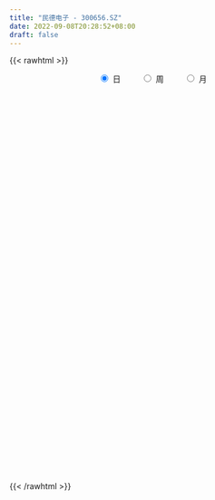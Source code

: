```yaml
---
title: "民德电子 - 300656.SZ"
date: 2022-09-08T20:28:52+08:00
draft: false
---
```

{{< rawhtml >}}
    <div style="text-align: center">
        <label style="padding: 1rem;"><input style="margin-right: .5rem" type="radio" name="period" value="D" checked onclick="period_change(this)">日</label>
        <label style="padding: 1rem;"><input style="margin-right: .5rem" type="radio" name="period" value="W" onclick="period_change(this)">周</label>
        <label style="padding: 1rem;"><input style="margin-right: .5rem" type="radio" name="period" value="M" onclick="period_change(this)">月</label>
    </div>
    <div id="chart" style="height: 700px;"></div> 
    <script type="text/javascript">
        const D_v = [9472.95,10430.78,9027.61,23116.58,18179.43,23552.08,20437.02,19339.01,14036.43,25470.5,18811.1,95202.36,140038.09,122310.04,97084.21,88338.31,67287.62,92080.64,65778.27,59487.13,65377.72,49974.27,51905.81,84991.32,70993.04,52824.21,36975.67,28607.06,23718.87,35951.41,40418.93,44896.38,46012.58,39030.06,58318.55,46657.71,30413.4,48733.84,37812.2,25586.01,40011.54,24516.35,19997.4,24093.6,22896.02,39972.87,35753.19,70579.27,180068.15,162113.96,115950.08,129654.63,137784.36,103394.02,105769.5,89990.77,74826.73,58562.56,48320.08,47859.22,40297.47,54485.59,46899.99,30715.68,29047.82,65995.69,42899.7,32385.88,37556.53,42740.07,55218.48,66758.98,50853.72,65282.02,37446.56,33054.72,26599.46,26240.1,16630.83,20778.17,18184.4,17713.47,17261.02,27297.44,19769.83,14963.6,27503.02,26830.32,17111.17,14168.71,17550.45,23254.75,55675.42,49749.99,27826.09,22779.97,22043.99,24333.22,19697.35,33143.5,26629.66,20734.7,22841.1,17336.1,14236.64,12938.28,11943.2,8839.03,10858.22,13331.36,9859.3,7922.99,9066.3,12083.58,8667.35,8771.6,9412.8,8079.8,13743.68,11138.31,13796.86,9366.4,37537.06,25826.85,17185.58,16352.51,24384.15,17038.74,12378.1,11276.77,16684.23,15992.21,12921.8,22351.72,23467.62,18641.8,10734.32,17535.35,12004.7,9262.2,8242.1,17127.57,12252.25,8294.1,10332.09,8878.04,12406.27,14202.1,11798.96,20882.71,16419.27,9548.37,10935.7,10281.92,30409.09,41633.75,17580.61,16994.0,45847.35,55839.37,58078.86,25344.99,17997.8,18875.73,14869.48,15248.4,12544.46,18632.82,11654.61,16155.5,10809.47,6726.09,6848.27,9077.0,9126.5,8994.48,24174.83,14967.97,10467.43,20763.05,11828.12,11137.88,10954.67,14343.52,23360.31,18219.24,14576.08,18358.54,16575.29,12324.1,31329.02,46263.26,25789.07,22213.46,25199.95,36234.18,21042.83,33588.68,48888.47,73659.11,68891.78,60246.24,45319.12,59452.98,54577.91,35445.67,37100.04,44567.77,39540.21,25612.77,33348.56,35770.3,31560.83,32677.06,29926.4,25713.8,34249.3,23318.5,18914.03,17998.2,17061.5,14191.64,18919.49,37473.41,23586.78,24211.37,122220.27,97794.29,84821.16,100988.34,132667.26,126750.9,102183.56,80294.59,81260.72,68076.15,73584.45,120335.36,98155.23,63983.73,44769.33,35254.83,31091.6,52509.9,32543.03,30654.69,55930.32,42728.64,35170.24,28752.3,22982.23,24156.22,24716.4,22868.03,32283.04,49612.29,31212.51,23147.02,35783.11,37561.76,25433.98,25145.64,61719.43,38450.27,27550.38,12639.8,15535.8,17404.48,15879.29,11604.79,23714.67,20041.04,12733.01,9695.17,9959.31,24711.85,32142.63,42722.58,32916.51,23656.33,24306.94,18476.95,18090.05,33089.9,60671.35,49409.93,33498.46,24032.14,33062.9,28989.14,29371.16,41126.79,28893.56,17449.61,13804.68,48049.6,42078.29,28664.84,27477.69,22888.8,16666.77,22569.44,20337.91,30696.91,22712.5,16227.37,15019.8,28404.41,14289.59,96648.37,73764.31,46197.44,29392.25,21444.19,20763.42,22080.24,15003.05,19810.6,10546.5,11222.36,22201.83,18286.02,14095.34,11488.7,8527.7,8737.4,23829.61,20917.21,13774.83,14164.16,12557.37,31483.24,17028.2,12624.0,18782.96,12288.84,13726.89,22305.87,16923.12,10365.77,11886.75,8480.75,18769.71,12597.79,13198.0,13119.39,8863.5,6050.71,7410.27,4965.6,6285.19,5843.56,4226.03,5275.3,4703.77,5462.8,7995.3,5967.47,5108.11,7789.36,12155.61,7988.54,5846.03,4972.99,13059.59,10021.6,6290.0,4319.2,4449.49,4701.48,3957.27,7277.5,8771.32,4510.77,5726.19,8291.81,12481.28,9843.49,18543.42,30192.93,24389.89,14595.06,9663.84,10036.15,8601.6,6123.98,5091.1,4816.47,4623.0,4637.97,4618.53,3100.0,2902.88,3968.01,7271.01,5364.5,3285.0,4603.0,3710.0,3383.4,3585.1,2443.28,2824.32,2989.0,3644.0,4833.0,5806.08,6571.31,4588.15,6766.0,6781.19,4540.0,4182.0,6056.4,10009.58,11425.6,5597.7,5765.1,6476.04,9110.34,8068.57,6383.0,6124.89,6668.1,10554.69,8287.32,9058.79,9559.5,6120.34,11016.2,8961.59,11560.17,8808.12,7553.12,5960.4,5813.92,5333.09,6030.49,5293.0,5991.78,5090.12,6270.97,6909.32,12520.66,12343.28,8860.24,6433.72,12020.59,28188.15,19186.42,13957.35,13064.99,8269.39,7756.07,29492.41,20720.7,10382.65,10540.2,6445.58,12368.74,9702.6,8147.67,7326.4,8240.4,14687.68,13571.54,20416.78,12257.85,18872.4,17799.66,17810.55,17158.07,17681.82,17332.0,10899.09,22476.79,15824.19,13830.88,17658.6,16488.26,12251.0,11060.75,15243.0,11297.51,79342.63,113679.03,80751.73,61302.18,70207.68,42783.21,48412.71,45822.45,30124.73,32903.47,22275.04,44584.18,22045.84,26741.07,39492.17,46229.71]
const D_histogram = [0.0,0.0191452991,0.0524341199,0.1227175649,0.1247942519,0.1794534653,0.210189213,0.1932074347,0.1863340413,0.2106208982,0.1869529978,0.4716380329,0.7766026428,0.9827093481,0.7545161394,0.6255627056,0.5258544101,0.5474221245,0.3848016298,0.190326348,0.1707172514,0.0526659733,0.0225711932,0.0574283122,0.0691347307,-0.1284462011,-0.3482749135,-0.5135709862,-0.5831591237,-0.5514062505,-0.4450553873,-0.2818306032,-0.1885135369,-0.0892304338,0.016448975,0.0216427057,-0.0441257517,0.0093586652,-0.0381824675,-0.1375307742,-0.2427695219,-0.273516214,-0.3223460845,-0.3894265328,-0.3607956011,-0.3047620172,-0.1846561393,0.2818021072,0.7941100623,1.2905353435,1.3070607907,1.3361227613,1.4125077992,1.3173247,1.0961715698,0.6117901591,0.1332006688,-0.2786830989,-0.5205928873,-0.6523092572,-0.7544302406,-0.8934698698,-0.9174126244,-0.9667007089,-0.9211503639,-0.7666676872,-0.7270341106,-0.6717379486,-0.579912699,-0.4712363245,-0.317053992,-0.2157377592,-0.2130032083,-0.4236016581,-0.5918963111,-0.7203135455,-0.6947474179,-0.6158202622,-0.5719135548,-0.4954337737,-0.4326884791,-0.3476695368,-0.3321264077,-0.2280846215,-0.1685961019,-0.1480632249,-0.227352558,-0.2005224621,-0.2051310596,-0.1457727328,-0.0644168324,0.0419249686,0.0995450289,-0.0444606318,-0.1495614093,-0.2563357544,-0.3311741119,-0.3857848843,-0.3601576657,-0.2432798964,-0.0888203774,0.0181205835,0.1317501684,0.1941755163,0.217601152,0.1759297813,0.129701909,0.097423897,0.0536613995,-0.0066147332,0.0057056379,0.029045871,-0.0115578486,-0.0103134624,-0.0052174029,-0.0088114443,0.0008633386,0.0138783911,0.1029398243,0.2245514614,0.2939458607,0.3058821235,0.440026013,0.446812095,0.4311109084,0.4426371122,0.4594050084,0.4303071469,0.3583280553,0.3205024742,0.242794731,0.1104246258,-0.0112288108,0.013616537,0.0051447478,-0.0569623831,-0.0739966768,-0.0074735557,0.0083959604,0.0159164481,0.0407477723,0.0571656762,0.023923254,0.0097442228,0.0305710172,0.0255904379,-0.0208900044,0.0035525797,0.0379737399,0.1278124455,0.1937781533,0.2185448554,0.1978234536,0.1639044226,0.2086335632,0.2309144836,0.2074366889,0.1630561159,0.2306970425,0.3925589926,0.374353473,0.322520191,0.242019127,0.1389217446,0.0465328078,0.0338777405,-0.0092639298,0.00288262,-0.0173309278,-0.1160784568,-0.2235087738,-0.2734424768,-0.2770776351,-0.2419372127,-0.2405814234,-0.2184424451,-0.1162929303,-0.0794887109,-0.0547573452,0.0122894647,0.0525382827,0.0578065678,0.0630779897,0.0570822707,0.1041973336,-0.080396729,-0.1680653199,-0.1797932895,-0.1856563988,-0.2005147343,-0.1163905758,0.0332873622,0.1255098232,0.1529872526,0.2133994926,0.1625278396,0.1641791486,0.1772302418,0.2882358312,0.4822411292,0.7642249043,0.828919174,0.8497809619,0.9403326995,0.8162330719,0.7051908413,0.4195607237,0.3333568469,0.1053217415,-0.0090816878,-0.0277379458,-0.1212721432,-0.1436014967,-0.1229940781,-0.1471122761,-0.1708605907,-0.3044236296,-0.3989272398,-0.5058437203,-0.5780447969,-0.5831794219,-0.5210672093,-0.4322760985,-0.2832074318,-0.2509457032,-0.2157961843,0.2142057553,0.221552801,0.3319639364,0.843129954,1.6699373262,2.5204366997,2.9385107241,2.7697558384,2.2369978901,1.6284692129,1.0485006266,1.2145258908,0.8481185667,0.3930965147,-0.0255873937,-0.419910489,-0.6803337203,-1.0713722665,-1.3617930412,-1.456586789,-1.3668693679,-1.3590119122,-1.4501930893,-1.5124016482,-1.5095374585,-1.4842945407,-1.5629425455,-1.5228854953,-1.426200608,-1.1765012401,-0.9485172045,-0.7803094242,-0.7963681731,-0.719771825,-0.7463818415,-0.5761219732,-0.288803727,-0.3496757076,-0.4658926023,-0.5305105689,-0.5103275574,-0.436887823,-0.4688535067,-0.3950241495,-0.2304128317,-0.0884809631,0.063906061,0.1374927664,0.0924240309,0.2763556616,0.4927165061,0.7801178471,0.8718400721,0.9292074068,0.7799508076,0.6527372151,0.4315635138,0.5507576796,0.8572770646,1.0442915207,0.9527658524,0.8552089372,0.8208543175,0.6613941325,0.5873633712,0.6491922923,0.4717281199,0.2022852513,0.0496760223,0.1862282453,0.2475496306,0.1775287438,0.1752316789,-0.0120872622,-0.0560001476,-0.1613998436,-0.2949779557,-0.2317738226,-0.3154114075,-0.3704732582,-0.3649648006,-0.5800486963,-0.6304281334,-0.0508294935,0.1600945753,0.0519374926,-0.0470837296,-0.2142145052,-0.356073269,-0.3385505443,-0.3993288175,-0.3749003563,-0.3683296781,-0.2894938973,-0.154796751,-0.0396582647,-0.0595104529,-0.1423742073,-0.1987990789,-0.1803583918,0.0025136372,0.0937846376,0.0715894261,0.1452020598,0.1061967217,0.2715469022,0.332972676,0.3622959374,0.1974655307,0.0563419619,-0.1449778906,0.0052950922,0.1108648408,0.112429214,-0.0600232516,-0.1504887103,-0.0332330951,-0.0681834075,-0.093799451,-0.2275183038,-0.3123373746,-0.4175083176,-0.5187597731,-0.5510758388,-0.6923113857,-0.677768308,-0.6298978244,-0.6349642905,-0.6172527922,-0.6052077817,-0.6859493503,-0.7443850587,-0.751532977,-0.7372106334,-0.5655501274,-0.5078375346,-0.3893961171,-0.3109645679,-0.0689220212,-0.0068111719,0.126267301,0.2238107866,0.3132416055,0.2913536011,0.274843133,0.2670476966,0.2166514192,0.130852821,0.0749274459,0.1700368118,0.288706295,0.2155146453,0.2730263156,0.54284025,0.6674110204,0.5984446768,0.5514614097,0.4014000795,0.2753696168,0.121878914,-0.0065933474,-0.1196547216,-0.1798430238,-0.1669503716,-0.155134228,-0.1448968354,-0.1403226214,-0.1513432986,-0.2835349756,-0.4662294022,-0.5135849228,-0.531171871,-0.5305205764,-0.5038611733,-0.4113717424,-0.3459880152,-0.3142724503,-0.36140345,-0.3334059911,-0.5117451919,-0.6340366084,-0.5978325721,-0.5815228054,-0.4221350352,-0.2774648324,-0.1534380048,-0.0599891994,0.074625898,0.2578106983,0.4274242329,0.4925121069,0.5347758445,0.5809974639,0.6431833518,0.7138403851,0.7110857098,0.7093431188,0.5714160483,0.6488967834,0.6899243968,0.2365972114,0.0256913557,-0.1122549354,-0.1210413407,-0.095999604,0.0270085797,0.1040784756,0.1142544335,0.0619252417,0.0770438677,0.0690134968,0.0358884498,0.0301707002,0.0603694049,0.0564759963,0.090001941,0.0773722698,-0.0077353143,0.0168181473,0.0794234373,0.1305071496,0.2415934454,0.3443472792,0.4191145317,0.4382804823,0.3382681871,0.2324849449,0.1587325157,0.2674668031,0.234105345,0.1486342076,-0.0113052144,-0.1131451866,-0.052357664,-0.0484207269,-0.0323494075,-0.0445409618,-0.018185151,-0.0283591934,-0.0748713496,-0.1887757118,-0.2734248731,-0.240864836,-0.1532289844,-0.1878416722,-0.1564359323,-0.2598013113,-0.2584711979,-0.2407783746,-0.0945075713,-0.0027342642,0.1049595826,0.1873912763,0.2594516599,0.2370415004,0.2358256265,0.2397620444,0.2531949423,0.6790936645,0.9739686542,1.1511738551,1.2025076364,0.9589175999,0.6980503061,0.5539480305,0.4191238956,0.2458116011,-0.0426548193,-0.2821411876,-0.2607504232,-0.3303682642,-0.3058454509,-0.2075893027,-0.0697106702]
const D_fast = [0.0,0.0239316239,0.0703289746,0.1712918109,0.2045670608,0.3040896406,0.3873726915,0.418692772,0.4584028889,0.5353449703,0.5584153194,0.9610098627,1.4601251333,1.9119091757,1.8723450017,1.8997822444,1.9315375513,2.0899607969,2.0235407096,1.8766470149,1.8997172311,1.7948324463,1.7703804646,1.8195946616,1.8485847628,1.6188922807,1.31199484,1.0183060207,0.8029281023,0.6968294128,0.6919164292,0.7846835626,0.8308722446,0.9078477392,1.0176393918,1.0282437989,0.9514439036,1.0072679867,0.9501812372,0.816450237,0.6505191088,0.5513933632,0.4219769715,0.2575398901,0.1959719215,0.1758150011,0.2497568442,0.7866656175,1.4975010882,2.3165602052,2.6598508502,3.022943511,3.4524554987,3.6866035746,3.7394933368,3.4080594658,2.9627701428,2.4812156003,2.1091575901,1.8143639059,1.5236353623,1.1612282657,0.907932355,0.6169690933,0.4322318473,0.3950476022,0.2529226512,0.140284326,0.0871314009,0.0779986942,0.1529175287,0.2002993218,0.1497830705,-0.1667157938,-0.4829845246,-0.7914801453,-0.9396008722,-1.0146287821,-1.1137004633,-1.1610791256,-1.2065059508,-1.2084043928,-1.2758928656,-1.2288722347,-1.2115327407,-1.2280156699,-1.3641431424,-1.387443662,-1.4433350245,-1.4204198809,-1.3551681886,-1.2383451454,-1.1558388279,-1.3109596466,-1.4534507764,-1.6243090601,-1.7819409455,-1.932997939,-1.9974101369,-1.9413523416,-1.8090979169,-1.6976268102,-1.5510596832,-1.4400904562,-1.3622645325,-1.3599534579,-1.373755853,-1.3816778907,-1.4120250383,-1.4739548543,-1.4602080737,-1.4296063729,-1.4730995547,-1.4744335341,-1.4706418252,-1.4764387277,-1.4665481102,-1.45006346,-1.3352670706,-1.1575175682,-1.0146367037,-0.9262299101,-0.6820795172,-0.5635904115,-0.4715138711,-0.3493283892,-0.2177092409,-0.1392303157,-0.1216273935,-0.079327356,-0.0963364165,-0.2011003652,-0.3255610045,-0.2973115225,-0.3044971247,-0.3808448514,-0.4163783143,-0.3517235821,-0.333755076,-0.3222554762,-0.2872372089,-0.256527886,-0.2837894947,-0.2955324702,-0.2670629215,-0.2656458913,-0.3173488347,-0.2920181057,-0.2481035105,-0.1263116936,-0.0119014474,0.0675014685,0.0962359301,0.1032930048,0.2001805361,0.2801900774,0.308571455,0.3049549109,0.4302700982,0.6902717965,0.7656546451,0.7944514108,0.7744551286,0.7060881823,0.6253324474,0.6211468153,0.5756891626,0.5885563673,0.5640100876,0.4362429444,0.272935434,0.1546411117,0.0817365446,0.0563926639,-0.0023969027,-0.0348685357,0.0382077465,0.0551397882,0.0661818176,0.1363009937,0.1896843824,0.2094043094,0.2304452287,0.2387200775,0.3118844737,0.1071912289,-0.022493692,-0.0791699839,-0.1314471929,-0.196434212,-0.1414076975,0.0165920811,0.1401919979,0.2059162404,0.3196783536,0.3094386605,0.3521347566,0.4094934102,0.5925579575,0.9071235378,1.380163539,1.6520876022,1.8853946306,2.2110295431,2.2909881834,2.3562436631,2.1755037265,2.1726390613,1.9709343914,1.85426054,1.8286697957,1.7048175624,1.6465878348,1.6364467338,1.5755504668,1.5090870045,1.2994180582,1.105182638,0.8718052275,0.6550929517,0.5041634712,0.4360088814,0.4167309677,0.4949977764,0.4645230792,0.445723552,0.9292769304,0.9920121764,1.1854142959,1.907362802,3.1516545057,4.6322630541,5.7849647595,6.3086488335,6.3351403577,6.1337289837,5.8158855541,6.285542291,6.1311646086,5.7744166852,5.3493359284,4.8500352108,4.4195285494,3.7606469366,3.1297779017,2.6708374566,2.4188375357,2.0869420133,1.633212564,1.1929035929,0.818383418,0.4725527007,0.0031690595,-0.3374952641,-0.5973605288,-0.641786471,-0.6509317365,-0.6778013122,-0.8929521045,-0.9962987126,-1.2095041894,-1.1832748144,-0.9681575,-1.1164484074,-1.3491384528,-1.5463840615,-1.6537829395,-1.6895651608,-1.8387442212,-1.8636709014,-1.7566627915,-1.6368511636,-1.4684876243,-1.3605277273,-1.3824904551,-1.1294699089,-0.7899299379,-0.3074991352,0.0021831079,0.2918522942,0.337583397,0.3735541083,0.2602712854,0.5171548711,1.0379935223,1.4860808585,1.6327466534,1.7489919724,1.9198509321,1.9257392802,1.9985493617,2.2226763559,2.1631442134,1.9442726578,1.8040824343,1.9871917186,2.1104005116,2.0847618107,2.1262726655,1.9359319089,1.8780189866,1.7322693297,1.5249467286,1.5302074061,1.3677169693,1.2200368041,1.1343040615,0.7742079918,0.5662215213,1.1331127878,1.3840605004,1.2888877909,1.1780956363,0.9574112344,0.7265341533,0.6594192419,0.4988087644,0.4295121365,0.3440003952,0.3504627016,0.4464606602,0.5516845803,0.516954779,0.3984974727,0.2923728314,0.2657239206,0.4492243589,0.5639415187,0.5596436636,0.6695568124,0.6571006547,0.8903375607,1.0350065035,1.1549037492,1.0394397252,0.9124016469,0.6748373217,0.8264340776,0.9597200364,0.9893917131,0.8019334346,0.6738457983,0.7827931397,0.7307969754,0.6817310692,0.4911326404,0.328229226,0.1186812036,-0.1122601952,-0.2823452206,-0.596658614,-0.7515576132,-0.8611615857,-1.0249691244,-1.1615708242,-1.3008277592,-1.5530566653,-1.7975886384,-1.9926198009,-2.1626001156,-2.1323271416,-2.2015739323,-2.1804815441,-2.1797911369,-1.9549790955,-1.8945710391,-1.729925741,-1.5764295588,-1.4086883384,-1.3577379426,-1.3055376274,-1.2465711397,-1.2428045622,-1.2958899553,-1.3330834689,-1.1954649001,-1.004618843,-1.0239318315,-0.8981635822,-0.4926395854,-0.2012160598,-0.1205712343,-0.0296891489,-0.0794004593,-0.1365885177,-0.259609492,-0.3897300903,-0.5327051448,-0.637854203,-0.6666991437,-0.6936665572,-0.7196533733,-0.7501598148,-0.7990163166,-1.0020917375,-1.3013435147,-1.4770952659,-1.6274751819,-1.7594540314,-1.8587599217,-1.8691134263,-1.8902267029,-1.9370792506,-2.0745611128,-2.1299151517,-2.4361906505,-2.716991219,-2.8302453258,-2.9593162605,-2.9054622491,-2.8301582544,-2.744490928,-2.6660394224,-2.5127678505,-2.2651303756,-1.9886607828,-1.8004448821,-1.6244871834,-1.433016198,-1.2100344722,-0.9609173426,-0.7859005904,-0.6103074018,-0.6053804602,-0.3656755293,-0.1521668166,-0.5463446992,-0.750827716,-0.9168377409,-0.9558844813,-0.9548426457,-0.825082317,-0.7219928023,-0.683253236,-0.7201011173,-0.6857215244,-0.6764985211,-0.7006514557,-0.6988265302,-0.6535354743,-0.6433098838,-0.5872834538,-0.5805700577,-0.6676114702,-0.6388534719,-0.5563923225,-0.4726818229,-0.3011971657,-0.1123565121,0.0671893733,0.1959254445,0.1804801961,0.1328181901,0.0987488898,0.274349878,0.2995147562,0.2512021707,0.088436445,-0.0416898237,0.0060082828,-0.0021599618,0.0058240057,-0.0175027891,0.004306734,-0.0129571067,-0.0781871003,-0.2392853905,-0.3922907701,-0.4199469419,-0.3706183365,-0.4521914423,-0.4598946854,-0.6282103923,-0.6914980784,-0.7339998487,-0.6113559383,-0.5202661972,-0.3863324547,-0.2570529419,-0.1201296434,-0.0832794278,-0.0255388951,0.0383380339,0.1150696674,0.7107418057,1.249108959,1.7141076237,2.066068314,2.0622076775,1.9758529602,1.9702376922,1.9401945313,1.828335137,1.5292050118,1.2191833466,1.1753865052,1.0231765981,0.9712380487,1.0175968712,1.1380478362]
const D_slow = [0.0,0.0047863248,0.0178948547,0.048574246,0.079772809,0.1246361753,0.1771834785,0.2254853372,0.2720688475,0.3247240721,0.3714623216,0.4893718298,0.6835224905,0.9291998275,1.1178288624,1.2742195388,1.4056831413,1.5425386724,1.6387390799,1.6863206669,1.7289999797,1.742166473,1.7478092713,1.7621663494,1.7794500321,1.7473384818,1.6602697534,1.5318770069,1.386087226,1.2482356633,1.1369718165,1.0665141657,1.0193857815,0.9970781731,1.0011904168,1.0066010932,0.9955696553,0.9979093216,0.9883637047,0.9539810112,0.8932886307,0.8249095772,0.7443230561,0.6469664229,0.5567675226,0.4805770183,0.4344129835,0.5048635103,0.7033910259,1.0260248617,1.3527900594,1.6868207497,2.0399476995,2.3692788745,2.643321767,2.7962693068,2.829569474,2.7598986992,2.6297504774,2.4666731631,2.278065603,2.0546981355,1.8253449794,1.5836698022,1.3533822112,1.1617152894,0.9799567618,0.8120222746,0.6670440999,0.5492350187,0.4699715207,0.416037081,0.3627862789,0.2568858643,0.1089117866,-0.0711665998,-0.2448534543,-0.3988085198,-0.5417869085,-0.665645352,-0.7738174717,-0.8607348559,-0.9437664579,-1.0007876133,-1.0429366387,-1.079952445,-1.1367905845,-1.1869212,-1.2382039649,-1.2746471481,-1.2907513562,-1.280270114,-1.2553838568,-1.2664990147,-1.3038893671,-1.3679733057,-1.4507668336,-1.5472130547,-1.6372524711,-1.6980724452,-1.7202775396,-1.7157473937,-1.6828098516,-1.6342659725,-1.5798656845,-1.5358832392,-1.503457762,-1.4791017877,-1.4656864378,-1.4673401211,-1.4659137116,-1.4586522439,-1.4615417061,-1.4641200717,-1.4654244224,-1.4676272834,-1.4674114488,-1.463941851,-1.438206895,-1.3820690296,-1.3085825644,-1.2321120335,-1.1221055303,-1.0104025065,-0.9026247794,-0.7919655014,-0.6771142493,-0.5695374626,-0.4799554488,-0.3998298302,-0.3391311475,-0.311524991,-0.3143321937,-0.3109280595,-0.3096418725,-0.3238824683,-0.3423816375,-0.3442500264,-0.3421510363,-0.3381719243,-0.3279849812,-0.3136935622,-0.3077127487,-0.305276693,-0.2976339387,-0.2912363292,-0.2964588303,-0.2955706854,-0.2860772504,-0.254124139,-0.2056796007,-0.1510433869,-0.1015875235,-0.0606114178,-0.008453027,0.0492755939,0.1011347661,0.1418987951,0.1995730557,0.2977128038,0.3913011721,0.4719312198,0.5324360016,0.5671664377,0.5787996397,0.5872690748,0.5849530924,0.5856737473,0.5813410154,0.5523214012,0.4964442078,0.4280835886,0.3588141798,0.2983298766,0.2381845207,0.1835739095,0.1545006769,0.1346284991,0.1209391628,0.124011529,0.1371460997,0.1515977416,0.167367239,0.1816378067,0.2076871401,0.1875879579,0.1455716279,0.1006233055,0.0542092059,0.0040805223,-0.0250171217,-0.0166952811,0.0146821747,0.0529289878,0.106278861,0.1469108209,0.187955608,0.2322631685,0.3043221263,0.4248824086,0.6159386347,0.8231684282,1.0356136686,1.2706968435,1.4747551115,1.6510528218,1.7559430027,1.8392822145,1.8656126498,1.8633422279,1.8564077414,1.8260897056,1.7901893315,1.7594408119,1.7226627429,1.6799475952,1.6038416878,1.5041098779,1.3776489478,1.2331377486,1.0873428931,0.9570760908,0.8490070662,0.7782052082,0.7154687824,0.6615197363,0.7150711751,0.7704593754,0.8534503595,1.064232848,1.4817171795,2.1118263545,2.8464540355,3.5388929951,4.0981424676,4.5052597708,4.7673849275,5.0710164002,5.2830460418,5.3813201705,5.3749233221,5.2699456998,5.0998622697,4.8320192031,4.4915709428,4.1274242456,3.7857069036,3.4459539256,3.0834056532,2.7053052412,2.3279208765,1.9568472414,1.566111605,1.1853902312,0.8288400792,0.5347147691,0.297585468,0.102508112,-0.0965839313,-0.2765268876,-0.4631223479,-0.6071528412,-0.679353773,-0.7667726999,-0.8832458505,-1.0158734927,-1.143455382,-1.2526773378,-1.3698907145,-1.4686467518,-1.5262499598,-1.5483702005,-1.5323936853,-1.4980204937,-1.474914486,-1.4058255706,-1.282646444,-1.0876169823,-0.8696569642,-0.6373551125,-0.4423674106,-0.2791831069,-0.1712922284,-0.0336028085,0.1807164577,0.4417893378,0.6799808009,0.8937830352,1.0989966146,1.2643451477,1.4111859905,1.5734840636,1.6914160936,1.7419874064,1.754406412,1.8009634733,1.862850881,1.9072330669,1.9510409866,1.9480191711,1.9340191342,1.8936691733,1.8199246843,1.7619812287,1.6831283768,1.5905100623,1.4992688621,1.354256688,1.1966496547,1.1839422813,1.2239659251,1.2369502983,1.2251793659,1.1716257396,1.0826074223,0.9979697863,0.8981375819,0.8044124928,0.7123300733,0.639956599,0.6012574112,0.591342845,0.5764652318,0.54087168,0.4911719103,0.4460823123,0.4467107216,0.470156881,0.4880542376,0.5243547525,0.550903933,0.6187906585,0.7020338275,0.7926078119,0.8419741945,0.856059685,0.8198152124,0.8211389854,0.8488551956,0.8769624991,0.8619566862,0.8243345086,0.8160262348,0.7989803829,0.7755305202,0.7186509442,0.6405666006,0.5361895212,0.4064995779,0.2687306182,0.0956527718,-0.0737893052,-0.2312637613,-0.3900048339,-0.544318032,-0.6956199774,-0.867107315,-1.0532035797,-1.2410868239,-1.4253894823,-1.5667770141,-1.6937363978,-1.791085427,-1.868826569,-1.8860570743,-1.8877598673,-1.856193042,-1.8002403454,-1.721929944,-1.6490915437,-1.5803807604,-1.5136188363,-1.4594559815,-1.4267427762,-1.4080109148,-1.3655017118,-1.2933251381,-1.2394464768,-1.1711898978,-1.0354798354,-0.8686270802,-0.7190159111,-0.5811505586,-0.4808005388,-0.4119581345,-0.381488406,-0.3831367429,-0.4130504233,-0.4580111792,-0.4997487721,-0.5385323291,-0.574756538,-0.6098371933,-0.647673018,-0.7185567619,-0.8351141125,-0.9635103432,-1.0963033109,-1.228933455,-1.3548987483,-1.4577416839,-1.5442386877,-1.6228068003,-1.7131576628,-1.7965091606,-1.9244454586,-2.0829546107,-2.2324127537,-2.377793455,-2.4833272138,-2.5526934219,-2.5910529232,-2.606050223,-2.5873937485,-2.5229410739,-2.4160850157,-2.292956989,-2.1592630279,-2.0140136619,-1.853217824,-1.6747577277,-1.4969863002,-1.3196505205,-1.1767965085,-1.0145723126,-0.8420912134,-0.7829419106,-0.7765190716,-0.8045828055,-0.8348431407,-0.8588430417,-0.8520908967,-0.8260712779,-0.7975076695,-0.7820263591,-0.7627653921,-0.7455120179,-0.7365399055,-0.7289972304,-0.7139048792,-0.6997858801,-0.6772853949,-0.6579423274,-0.659876156,-0.6556716192,-0.6358157598,-0.6031889725,-0.5427906111,-0.4567037913,-0.3519251584,-0.2423550378,-0.157787991,-0.0996667548,-0.0599836259,0.0068830749,0.0654094112,0.1025679631,0.0997416595,0.0714553628,0.0583659468,0.0462607651,0.0381734132,0.0270381728,0.022491885,0.0154020867,-0.0033157507,-0.0505096787,-0.118865897,-0.179082106,-0.2173893521,-0.2643497701,-0.3034587532,-0.368409081,-0.4330268805,-0.4932214741,-0.516848367,-0.517531933,-0.4912920373,-0.4444442183,-0.3795813033,-0.3203209282,-0.2613645216,-0.2014240105,-0.1381252749,0.0316481412,0.2751403048,0.5629337685,0.8635606776,1.1032900776,1.2778026541,1.4162896617,1.5210706356,1.5825235359,1.5718598311,1.5013245342,1.4361369284,1.3535448623,1.2770834996,1.2251861739,1.2077585064]
const D_data = [['2020-08-20', 22.76, 22.38, 22.25, 22.8],['2020-08-21', 22.4, 22.68, 22.4, 23.19],['2020-08-24', 22.6, 23.03, 22.0, 23.15],['2020-08-25', 23.03, 23.85, 22.9, 24.24],['2020-08-26', 23.83, 23.3, 23.0, 24.2],['2020-08-27', 23.26, 24.25, 22.93, 24.63],['2020-08-28', 24.05, 24.36, 23.69, 24.46],['2020-08-31', 24.35, 23.99, 23.84, 24.66],['2020-09-01', 24.1, 24.24, 23.61, 24.29],['2020-09-02', 24.07, 24.88, 23.96, 25.21],['2020-09-03', 25.01, 24.49, 24.25, 25.16],['2020-09-04', 23.9, 29.39, 23.7, 29.39],['2020-09-07', 30.86, 31.83, 30.8, 34.81],['2020-09-08', 31.61, 32.8, 29.5, 34.69],['2020-09-09', 31.24, 28.14, 27.5, 32.2],['2020-09-10', 28.0, 29.14, 25.71, 29.37],['2020-09-11', 27.75, 29.54, 26.06, 29.54],['2020-09-14', 30.4, 31.49, 29.55, 32.69],['2020-09-15', 30.38, 29.4, 29.0, 30.42],['2020-09-16', 29.1, 28.5, 27.91, 31.33],['2020-09-17', 27.87, 30.5, 27.71, 30.6],['2020-09-18', 29.96, 29.23, 28.8, 30.11],['2020-09-21', 29.0, 30.21, 28.65, 30.74],['2020-09-22', 29.26, 31.32, 28.91, 33.27],['2020-09-23', 31.94, 31.46, 30.2, 33.5],['2020-09-24', 30.43, 28.56, 28.54, 31.15],['2020-09-25', 28.36, 27.2, 27.03, 28.87],['2020-09-28', 27.15, 26.72, 26.2, 27.8],['2020-09-29', 27.0, 27.05, 26.86, 27.75],['2020-09-30', 27.11, 27.95, 27.11, 28.48],['2020-10-09', 28.57, 29.03, 28.2, 29.36],['2020-10-12', 29.55, 30.34, 28.58, 30.57],['2020-10-13', 30.0, 30.12, 29.41, 31.1],['2020-10-14', 30.18, 30.75, 29.5, 30.9],['2020-10-15', 30.15, 31.5, 29.8, 31.99],['2020-10-16', 31.5, 30.7, 29.66, 31.5],['2020-10-19', 30.7, 29.78, 29.75, 30.74],['2020-10-20', 29.54, 31.37, 29.54, 31.5],['2020-10-21', 31.06, 30.25, 29.46, 31.28],['2020-10-22', 29.79, 29.27, 28.96, 30.25],['2020-10-23', 29.4, 28.62, 28.5, 30.99],['2020-10-26', 28.0, 29.1, 27.53, 29.39],['2020-10-27', 29.18, 28.53, 28.08, 29.56],['2020-10-28', 28.29, 27.8, 27.16, 28.75],['2020-10-29', 27.54, 28.68, 27.22, 29.14],['2020-10-30', 29.14, 29.06, 28.1, 30.49],['2020-11-02', 29.05, 30.21, 28.7, 30.26],['2020-11-03', 30.76, 36.25, 30.22, 36.25],['2020-11-04', 43.5, 40.0, 37.78, 43.5],['2020-11-05', 41.48, 43.5, 38.81, 45.28],['2020-11-06', 41.0, 40.09, 38.8, 43.08],['2020-11-09', 40.57, 41.65, 40.57, 44.03],['2020-11-10', 39.16, 43.9, 39.16, 46.8],['2020-11-11', 42.56, 43.11, 40.2, 43.63],['2020-11-12', 43.39, 42.0, 39.5, 46.99],['2020-11-13', 40.1, 37.86, 37.68, 41.1],['2020-11-16', 37.0, 36.02, 35.65, 38.0],['2020-11-17', 36.14, 34.78, 33.6, 36.29],['2020-11-18', 34.87, 35.2, 34.03, 35.25],['2020-11-19', 34.75, 35.46, 34.02, 35.58],['2020-11-20', 35.04, 34.97, 34.28, 35.55],['2020-11-23', 34.55, 33.5, 32.88, 34.6],['2020-11-24', 33.32, 34.05, 33.31, 34.88],['2020-11-25', 34.0, 33.02, 33.01, 34.19],['2020-11-26', 33.01, 33.65, 32.89, 33.96],['2020-11-27', 33.7, 35.06, 33.3, 35.88],['2020-11-30', 34.7, 33.7, 33.65, 35.04],['2020-12-01', 33.38, 33.72, 33.2, 34.18],['2020-12-02', 33.6, 34.18, 33.0, 34.78],['2020-12-03', 33.88, 34.6, 33.12, 35.06],['2020-12-04', 34.27, 35.64, 34.01, 36.05],['2020-12-07', 37.2, 35.52, 35.51, 38.8],['2020-12-08', 34.67, 34.45, 34.01, 36.84],['2020-12-09', 33.41, 31.0, 31.0, 34.49],['2020-12-10', 31.08, 30.12, 30.0, 31.35],['2020-12-11', 30.01, 29.29, 28.6, 30.24],['2020-12-14', 29.15, 30.35, 29.05, 30.39],['2020-12-15', 30.19, 30.73, 29.51, 31.14],['2020-12-16', 30.73, 30.08, 29.7, 31.02],['2020-12-17', 29.94, 30.3, 29.0, 30.48],['2020-12-18', 30.9, 30.03, 29.8, 31.17],['2020-12-21', 29.63, 30.28, 29.63, 30.6],['2020-12-22', 29.97, 29.28, 29.2, 30.12],['2020-12-23', 29.4, 30.35, 28.92, 30.81],['2020-12-24', 30.35, 29.93, 29.49, 30.6],['2020-12-25', 29.91, 29.38, 29.28, 30.39],['2020-12-28', 28.88, 27.66, 27.28, 29.15],['2020-12-29', 28.07, 28.51, 27.16, 29.08],['2020-12-30', 28.45, 27.84, 27.77, 28.74],['2020-12-31', 27.57, 28.47, 27.57, 28.89],['2021-01-04', 28.33, 28.86, 28.24, 29.15],['2021-01-05', 28.6, 29.49, 28.32, 29.5],['2021-01-06', 31.0, 29.2, 28.68, 32.5],['2021-01-07', 27.81, 26.28, 25.5, 28.38],['2021-01-08', 25.56, 25.83, 24.88, 26.39],['2021-01-11', 25.54, 24.88, 24.88, 26.4],['2021-01-12', 24.93, 24.35, 24.0, 25.24],['2021-01-13', 24.08, 23.75, 23.5, 24.4],['2021-01-14', 24.2, 24.15, 23.6, 24.88],['2021-01-15', 25.45, 25.2, 25.01, 26.56],['2021-01-18', 24.77, 26.03, 24.42, 26.2],['2021-01-19', 25.82, 25.87, 25.6, 26.67],['2021-01-20', 25.89, 26.37, 25.87, 27.55],['2021-01-21', 26.28, 26.1, 25.8, 26.5],['2021-01-22', 25.93, 25.78, 25.27, 26.3],['2021-01-25', 25.54, 24.85, 24.63, 25.74],['2021-01-26', 24.79, 24.46, 24.26, 25.23],['2021-01-27', 24.45, 24.3, 24.07, 24.77],['2021-01-28', 24.15, 23.8, 23.63, 24.39],['2021-01-29', 24.17, 23.12, 22.63, 24.17],['2021-02-01', 23.5, 23.69, 23.31, 23.99],['2021-02-02', 24.0, 23.73, 23.51, 24.03],['2021-02-03', 23.68, 22.68, 22.6, 23.71],['2021-02-04', 22.9, 22.88, 21.88, 23.17],['2021-02-05', 22.78, 22.73, 22.7, 23.41],['2021-02-08', 22.35, 22.41, 22.35, 23.4],['2021-02-09', 22.16, 22.38, 22.1, 22.6],['2021-02-10', 22.6, 22.28, 22.25, 22.86],['2021-02-18', 22.51, 23.35, 22.51, 23.66],['2021-02-19', 23.03, 24.26, 23.03, 24.34],['2021-02-22', 24.29, 24.14, 24.09, 24.99],['2021-02-23', 24.15, 23.7, 23.5, 24.65],['2021-02-24', 23.63, 25.76, 23.55, 25.99],['2021-02-25', 25.3, 24.75, 24.34, 25.3],['2021-02-26', 24.41, 24.66, 23.95, 25.35],['2021-03-01', 24.47, 25.22, 24.47, 25.28],['2021-03-02', 25.08, 25.62, 24.74, 26.14],['2021-03-03', 25.46, 25.28, 25.0, 25.76],['2021-03-04', 25.11, 24.71, 24.65, 25.49],['2021-03-05', 24.4, 25.05, 24.3, 25.39],['2021-03-08', 25.34, 24.41, 24.4, 25.73],['2021-03-09', 24.56, 23.25, 23.08, 24.86],['2021-03-10', 23.36, 22.69, 22.57, 23.76],['2021-03-11', 22.99, 24.22, 22.63, 24.51],['2021-03-12', 25.3, 23.81, 23.64, 25.3],['2021-03-15', 23.09, 22.88, 22.63, 23.42],['2021-03-16', 22.75, 23.13, 22.6, 23.35],['2021-03-17', 23.02, 24.23, 23.02, 24.38],['2021-03-18', 24.05, 23.77, 23.53, 24.6],['2021-03-19', 23.7, 23.69, 23.5, 24.07],['2021-03-22', 23.84, 23.97, 23.64, 24.09],['2021-03-23', 23.96, 23.97, 23.9, 24.92],['2021-03-24', 23.82, 23.29, 23.2, 24.17],['2021-03-25', 23.1, 23.37, 23.1, 23.78],['2021-03-26', 24.0, 23.8, 23.05, 24.1],['2021-03-29', 23.84, 23.5, 23.4, 24.26],['2021-03-30', 23.48, 22.8, 22.8, 23.65],['2021-03-31', 22.97, 23.58, 22.8, 23.88],['2021-04-01', 23.66, 23.84, 23.38, 24.18],['2021-04-02', 23.83, 24.9, 23.71, 25.13],['2021-04-06', 25.28, 25.12, 24.71, 25.4],['2021-04-07', 25.0, 24.99, 24.77, 25.22],['2021-04-08', 24.8, 24.58, 24.46, 25.12],['2021-04-09', 24.6, 24.4, 24.21, 24.85],['2021-04-12', 24.37, 25.56, 24.12, 25.9],['2021-04-13', 25.2, 25.64, 24.05, 26.67],['2021-04-14', 25.63, 25.25, 25.06, 26.34],['2021-04-15', 25.34, 24.97, 24.76, 25.62],['2021-04-16', 25.49, 26.62, 25.4, 27.98],['2021-04-19', 27.06, 28.71, 26.11, 28.71],['2021-04-20', 29.88, 27.2, 27.18, 30.08],['2021-04-21', 26.5, 26.93, 26.15, 27.16],['2021-04-22', 26.61, 26.51, 26.39, 27.16],['2021-04-23', 26.38, 25.96, 25.55, 26.48],['2021-04-26', 25.85, 25.72, 25.6, 26.36],['2021-04-27', 25.75, 26.55, 25.53, 26.68],['2021-04-28', 26.02, 26.11, 25.67, 26.22],['2021-04-29', 26.12, 26.8, 26.0, 27.13],['2021-04-30', 26.9, 26.45, 26.11, 26.98],['2021-05-06', 25.9, 25.17, 25.1, 26.1],['2021-05-07', 25.12, 24.44, 24.42, 25.29],['2021-05-10', 24.44, 24.6, 24.17, 24.98],['2021-05-11', 24.5, 24.87, 24.2, 24.97],['2021-05-12', 24.88, 25.28, 24.52, 25.3],['2021-05-13', 24.71, 24.8, 24.71, 25.45],['2021-05-14', 24.84, 24.97, 24.53, 25.21],['2021-05-17', 24.96, 26.2, 24.96, 26.79],['2021-05-18', 25.8, 25.7, 25.21, 25.82],['2021-05-19', 25.39, 25.68, 25.13, 25.69],['2021-05-20', 25.73, 26.46, 25.68, 26.97],['2021-05-21', 26.37, 26.46, 26.11, 26.7],['2021-05-24', 26.37, 26.21, 25.78, 26.49],['2021-05-25', 26.0, 26.31, 25.88, 26.42],['2021-05-26', 26.3, 26.24, 26.23, 27.35],['2021-05-27', 26.03, 27.11, 25.84, 27.54],['2021-05-28', 24.55, 23.87, 23.81, 24.55],['2021-05-31', 23.89, 24.27, 23.87, 24.48],['2021-06-01', 24.09, 24.83, 24.07, 25.28],['2021-06-02', 24.91, 24.72, 24.58, 25.45],['2021-06-03', 24.61, 24.4, 24.26, 24.95],['2021-06-04', 24.21, 25.7, 24.21, 25.87],['2021-06-07', 26.3, 27.12, 25.97, 27.96],['2021-06-08', 26.66, 27.12, 26.35, 27.3],['2021-06-09', 27.12, 26.75, 26.55, 27.76],['2021-06-10', 26.81, 27.56, 26.46, 27.6],['2021-06-11', 28.48, 26.36, 26.0, 28.99],['2021-06-15', 26.1, 27.04, 26.0, 27.35],['2021-06-16', 27.0, 27.39, 27.0, 28.6],['2021-06-17', 27.14, 29.18, 27.14, 29.47],['2021-06-18', 30.0, 31.41, 29.48, 33.0],['2021-06-21', 30.9, 34.38, 29.9, 36.6],['2021-06-22', 34.27, 33.34, 32.66, 35.65],['2021-06-23', 33.44, 33.83, 32.7, 34.92],['2021-06-24', 33.9, 35.89, 33.68, 37.35],['2021-06-25', 34.6, 34.01, 32.22, 35.6],['2021-06-28', 33.79, 34.37, 33.4, 34.96],['2021-06-29', 34.01, 31.8, 31.53, 34.01],['2021-06-30', 32.1, 33.85, 32.1, 34.79],['2021-07-01', 33.85, 31.66, 31.65, 34.18],['2021-07-02', 31.77, 32.46, 31.55, 32.93],['2021-07-05', 33.27, 33.55, 32.33, 34.53],['2021-07-06', 33.4, 32.51, 32.0, 34.15],['2021-07-07', 31.83, 33.24, 31.43, 33.56],['2021-07-08', 33.0, 33.92, 32.75, 34.58],['2021-07-09', 34.15, 33.49, 32.58, 34.5],['2021-07-12', 33.49, 33.48, 32.01, 33.98],['2021-07-13', 33.17, 31.72, 30.93, 33.45],['2021-07-14', 31.16, 31.53, 30.5, 31.96],['2021-07-15', 31.3, 30.67, 30.15, 31.89],['2021-07-16', 30.68, 30.37, 30.22, 31.57],['2021-07-19', 30.55, 30.7, 29.73, 31.34],['2021-07-20', 30.22, 31.4, 30.22, 31.57],['2021-07-21', 31.5, 31.89, 31.17, 32.4],['2021-07-22', 30.96, 33.12, 30.2, 33.33],['2021-07-23', 33.0, 32.04, 31.7, 33.0],['2021-07-26', 31.86, 32.17, 31.01, 33.1],['2021-07-27', 32.35, 38.48, 32.35, 38.6],['2021-07-28', 35.27, 34.65, 32.8, 35.88],['2021-07-29', 35.19, 36.6, 34.95, 38.2],['2021-07-30', 37.1, 43.92, 37.1, 43.92],['2021-08-02', 46.41, 52.7, 44.85, 52.7],['2021-08-03', 56.13, 59.49, 54.54, 63.0],['2021-08-04', 57.48, 60.06, 56.68, 62.0],['2021-08-05', 57.5, 56.13, 55.45, 59.67],['2021-08-06', 56.28, 52.22, 51.08, 56.99],['2021-08-09', 52.01, 50.34, 49.34, 52.58],['2021-08-10', 50.35, 49.21, 47.88, 51.8],['2021-08-11', 49.0, 59.05, 48.58, 59.05],['2021-08-12', 57.26, 53.4, 53.15, 57.6],['2021-08-13', 51.54, 51.32, 50.05, 53.8],['2021-08-16', 52.51, 50.32, 49.55, 52.88],['2021-08-17', 51.23, 49.0, 48.08, 51.29],['2021-08-18', 49.0, 49.2, 47.51, 49.97],['2021-08-19', 48.21, 45.8, 45.75, 49.5],['2021-08-20', 46.12, 44.9, 44.52, 46.21],['2021-08-23', 44.96, 45.79, 44.96, 46.6],['2021-08-24', 46.01, 47.52, 44.52, 48.58],['2021-08-25', 48.0, 46.18, 45.06, 48.1],['2021-08-26', 45.31, 44.05, 43.76, 46.89],['2021-08-27', 44.12, 43.22, 42.6, 44.33],['2021-08-30', 43.39, 43.02, 42.7, 43.95],['2021-08-31', 42.8, 42.48, 41.51, 43.33],['2021-09-01', 42.4, 40.06, 40.01, 42.48],['2021-09-02', 40.38, 40.4, 39.39, 40.75],['2021-09-03', 40.02, 40.44, 39.88, 42.1],['2021-09-06', 40.51, 42.35, 40.51, 43.39],['2021-09-07', 42.0, 42.58, 41.11, 42.58],['2021-09-08', 43.0, 42.24, 41.52, 43.0],['2021-09-09', 41.7, 39.71, 39.17, 42.22],['2021-09-10', 39.45, 40.4, 38.13, 41.49],['2021-09-13', 40.4, 38.6, 38.2, 40.4],['2021-09-14', 40.0, 40.85, 38.44, 40.85],['2021-09-15', 42.0, 43.12, 40.56, 46.98],['2021-09-16', 41.55, 39.01, 39.01, 42.51],['2021-09-17', 38.46, 37.39, 36.32, 39.46],['2021-09-22', 36.5, 37.01, 36.11, 37.87],['2021-09-23', 37.11, 37.38, 37.11, 38.43],['2021-09-24', 37.06, 37.75, 36.4, 37.88],['2021-09-27', 37.5, 35.99, 35.38, 38.14],['2021-09-28', 36.02, 36.88, 35.84, 37.16],['2021-09-29', 36.88, 38.2, 36.11, 38.99],['2021-09-30', 38.2, 38.4, 37.6, 39.12],['2021-10-08', 38.77, 39.1, 37.88, 39.28],['2021-10-11', 39.39, 38.59, 37.6, 39.39],['2021-10-12', 38.3, 37.06, 36.91, 38.9],['2021-10-13', 36.75, 40.25, 36.75, 41.22],['2021-10-14', 39.8, 41.86, 39.3, 42.98],['2021-10-15', 41.16, 44.46, 41.16, 45.98],['2021-10-18', 44.02, 43.56, 42.5, 45.89],['2021-10-19', 43.17, 44.15, 42.72, 45.8],['2021-10-20', 43.6, 41.92, 41.8, 43.6],['2021-10-21', 42.67, 41.97, 40.6, 42.67],['2021-10-22', 41.72, 40.25, 40.02, 42.01],['2021-10-25', 39.64, 44.62, 39.64, 45.6],['2021-10-26', 44.99, 48.7, 43.75, 51.8],['2021-10-27', 48.21, 49.35, 46.82, 50.87],['2021-10-28', 49.19, 47.0, 46.5, 49.9],['2021-10-29', 47.41, 47.25, 45.53, 48.5],['2021-11-01', 47.14, 48.5, 46.28, 48.84],['2021-11-02', 47.39, 47.17, 45.67, 48.38],['2021-11-03', 47.0, 48.3, 46.2, 48.59],['2021-11-04', 48.3, 50.68, 47.1, 50.95],['2021-11-05', 49.58, 48.05, 47.81, 50.58],['2021-11-08', 46.86, 46.2, 45.58, 48.0],['2021-11-09', 45.91, 46.87, 45.91, 47.68],['2021-11-10', 46.68, 50.8, 46.25, 55.82],['2021-11-11', 52.5, 50.83, 50.63, 54.48],['2021-11-12', 51.63, 49.6, 48.87, 51.88],['2021-11-15', 48.93, 50.67, 48.23, 51.19],['2021-11-16', 50.0, 48.18, 47.55, 50.15],['2021-11-17', 48.01, 49.6, 47.71, 49.6],['2021-11-18', 49.75, 48.61, 48.15, 51.38],['2021-11-19', 48.5, 47.69, 46.41, 49.06],['2021-11-22', 47.19, 50.01, 47.0, 50.71],['2021-11-23', 50.0, 48.14, 48.11, 51.3],['2021-11-24', 47.49, 48.08, 47.32, 49.5],['2021-11-25', 48.08, 48.63, 47.5, 49.79],['2021-11-26', 48.63, 45.12, 44.67, 48.75],['2021-11-29', 44.66, 46.16, 44.32, 46.5],['2021-11-30', 46.69, 55.39, 46.65, 55.39],['2021-12-01', 57.01, 53.13, 52.4, 58.16],['2021-12-02', 52.39, 49.67, 49.58, 52.94],['2021-12-03', 49.54, 49.4, 48.9, 50.53],['2021-12-06', 49.35, 47.89, 47.8, 49.57],['2021-12-07', 48.43, 47.3, 46.08, 48.88],['2021-12-08', 47.49, 48.83, 47.49, 49.56],['2021-12-09', 47.92, 47.57, 47.5, 48.92],['2021-12-10', 47.05, 48.35, 46.9, 48.88],['2021-12-13', 48.64, 48.02, 47.2, 48.67],['2021-12-14', 47.82, 48.99, 47.57, 48.99],['2021-12-15', 48.41, 50.18, 48.23, 50.5],['2021-12-16', 50.17, 50.62, 49.18, 50.88],['2021-12-17', 50.92, 49.23, 49.02, 51.09],['2021-12-20', 49.0, 48.16, 47.98, 49.6],['2021-12-21', 48.45, 48.05, 47.51, 48.8],['2021-12-22', 48.05, 48.8, 47.6, 49.62],['2021-12-23', 49.2, 51.4, 48.64, 52.28],['2021-12-24', 51.9, 51.1, 50.0, 52.1],['2021-12-27', 51.28, 50.0, 49.6, 51.5],['2021-12-28', 50.1, 51.5, 50.1, 51.77],['2021-12-29', 51.52, 50.36, 49.25, 51.52],['2021-12-30', 50.71, 53.5, 49.86, 54.55],['2021-12-31', 54.44, 53.15, 52.08, 54.86],['2022-01-04', 53.2, 53.38, 52.53, 54.22],['2022-01-05', 53.39, 50.92, 49.63, 53.39],['2022-01-06', 50.94, 50.61, 50.24, 51.78],['2022-01-07', 50.58, 49.01, 48.8, 51.58],['2022-01-10', 50.66, 53.34, 48.11, 54.7],['2022-01-11', 54.41, 53.64, 52.31, 55.36],['2022-01-12', 53.34, 52.84, 52.45, 54.28],['2022-01-13', 52.6, 50.34, 50.3, 52.94],['2022-01-14', 50.35, 50.69, 49.5, 51.99],['2022-01-17', 50.63, 53.41, 50.23, 53.43],['2022-01-18', 53.35, 51.8, 51.45, 53.93],['2022-01-19', 50.98, 51.8, 49.9, 52.89],['2022-01-20', 51.8, 49.99, 49.3, 51.81],['2022-01-21', 50.01, 49.89, 49.11, 51.15],['2022-01-24', 49.28, 48.91, 48.68, 50.47],['2022-01-25', 48.37, 48.09, 47.11, 50.36],['2022-01-26', 48.62, 48.21, 47.56, 49.23],['2022-01-27', 48.2, 45.9, 45.89, 48.99],['2022-01-28', 45.8, 46.96, 45.8, 47.79],['2022-02-07', 47.4, 47.0, 46.8, 48.19],['2022-02-08', 46.76, 45.9, 45.75, 47.5],['2022-02-09', 46.6, 45.65, 45.18, 46.6],['2022-02-10', 45.46, 45.08, 44.63, 46.2],['2022-02-11', 45.08, 43.1, 42.62, 45.08],['2022-02-14', 42.72, 42.29, 41.82, 43.21],['2022-02-15', 41.88, 41.99, 41.41, 42.68],['2022-02-16', 42.38, 41.49, 41.33, 42.38],['2022-02-17', 41.6, 43.23, 40.85, 43.37],['2022-02-18', 42.99, 41.76, 41.43, 43.0],['2022-02-21', 42.2, 42.39, 41.77, 43.0],['2022-02-22', 41.92, 41.88, 41.05, 42.6],['2022-02-23', 42.37, 44.38, 42.27, 44.97],['2022-02-24', 44.0, 42.65, 42.28, 44.84],['2022-02-25', 43.94, 43.85, 43.17, 44.44],['2022-02-28', 44.06, 43.91, 43.01, 44.37],['2022-03-01', 44.66, 44.28, 43.56, 44.7],['2022-03-02', 44.01, 43.07, 43.02, 44.01],['2022-03-03', 43.08, 43.03, 42.99, 43.78],['2022-03-04', 43.18, 43.07, 42.51, 44.09],['2022-03-07', 43.0, 42.36, 40.85, 43.2],['2022-03-08', 42.0, 41.48, 41.03, 42.49],['2022-03-09', 41.86, 41.35, 40.23, 42.36],['2022-03-10', 42.24, 43.25, 41.6, 44.28],['2022-03-11', 41.75, 44.12, 41.74, 44.44],['2022-03-14', 44.12, 41.86, 41.85, 44.12],['2022-03-15', 41.47, 43.48, 41.47, 45.95],['2022-03-16', 43.87, 47.2, 43.21, 47.65],['2022-03-17', 46.74, 46.8, 45.8, 47.57],['2022-03-18', 46.3, 44.92, 44.92, 46.3],['2022-03-21', 44.6, 45.25, 44.03, 45.35],['2022-03-22', 44.88, 43.73, 43.2, 45.28],['2022-03-23', 43.66, 43.49, 42.6, 43.8],['2022-03-24', 43.2, 42.49, 42.05, 43.3],['2022-03-25', 42.51, 42.03, 41.81, 43.18],['2022-03-28', 41.8, 41.46, 40.72, 41.95],['2022-03-29', 41.7, 41.47, 41.0, 42.15],['2022-03-30', 41.47, 42.05, 41.47, 42.58],['2022-03-31', 42.5, 41.9, 41.18, 42.5],['2022-04-01', 41.7, 41.74, 41.52, 42.29],['2022-04-06', 41.72, 41.51, 41.01, 41.98],['2022-04-07', 42.0, 41.09, 41.09, 42.36],['2022-04-08', 41.1, 38.91, 38.88, 41.95],['2022-04-11', 38.52, 37.01, 37.01, 38.83],['2022-04-12', 36.67, 37.56, 36.55, 38.8],['2022-04-13', 37.9, 37.19, 36.16, 37.9],['2022-04-14', 37.38, 36.78, 36.16, 37.49],['2022-04-15', 36.22, 36.58, 35.7, 37.09],['2022-04-18', 35.72, 37.16, 35.68, 37.59],['2022-04-19', 36.8, 36.73, 36.72, 37.45],['2022-04-20', 37.46, 36.08, 35.9, 37.46],['2022-04-21', 36.08, 34.54, 34.32, 36.3],['2022-04-22', 34.63, 34.9, 33.2, 34.98],['2022-04-25', 34.0, 31.3, 31.29, 34.97],['2022-04-26', 30.9, 30.44, 30.35, 32.97],['2022-04-27', 30.04, 31.39, 29.06, 31.93],['2022-04-28', 31.02, 30.48, 30.07, 31.45],['2022-04-29', 30.48, 32.0, 30.48, 32.32],['2022-05-05', 32.0, 32.0, 31.67, 32.75],['2022-05-06', 31.51, 31.93, 30.05, 32.38],['2022-05-09', 31.72, 31.68, 31.38, 32.46],['2022-05-10', 31.35, 32.45, 30.76, 32.85],['2022-05-11', 32.4, 33.69, 32.4, 35.0],['2022-05-12', 33.3, 34.4, 33.3, 35.66],['2022-05-13', 34.26, 33.76, 33.62, 34.56],['2022-05-16', 33.82, 33.86, 33.39, 34.43],['2022-05-17', 33.79, 34.3, 33.42, 34.36],['2022-05-18', 34.27, 35.01, 34.09, 35.89],['2022-05-19', 34.75, 35.77, 34.3, 35.95],['2022-05-20', 36.22, 35.38, 35.06, 36.29],['2022-05-23', 35.41, 35.75, 35.41, 36.77],['2022-05-24', 35.73, 34.0, 34.0, 36.12],['2022-05-25', 34.13, 36.87, 34.05, 36.87],['2022-05-26', 36.8, 37.14, 36.42, 37.38],['2022-05-27', 33.49, 30.08, 29.95, 33.49],['2022-05-30', 31.0, 31.31, 29.92, 31.57],['2022-05-31', 31.8, 31.13, 30.7, 31.8],['2022-06-01', 31.31, 32.14, 30.96, 32.86],['2022-06-02', 31.73, 32.4, 31.4, 32.6],['2022-06-06', 32.31, 33.88, 32.07, 34.18],['2022-06-07', 33.89, 33.78, 33.42, 34.45],['2022-06-08', 33.53, 33.15, 32.53, 33.84],['2022-06-09', 32.89, 32.21, 31.97, 33.08],['2022-06-10', 31.95, 32.9, 31.9, 33.28],['2022-06-13', 32.51, 32.58, 32.32, 33.39],['2022-06-14', 32.01, 32.09, 31.3, 32.66],['2022-06-15', 32.09, 32.25, 32.05, 32.8],['2022-06-16', 32.26, 32.7, 32.25, 33.33],['2022-06-17', 32.5, 32.29, 32.14, 32.97],['2022-06-20', 32.0, 32.8, 31.9, 33.11],['2022-06-21', 32.54, 32.25, 32.01, 33.05],['2022-06-22', 32.11, 31.01, 30.82, 32.76],['2022-06-23', 31.02, 32.13, 31.01, 32.19],['2022-06-24', 32.24, 32.79, 32.17, 33.52],['2022-06-27', 33.13, 32.95, 32.51, 33.68],['2022-06-28', 32.65, 34.21, 32.55, 34.26],['2022-06-29', 34.39, 34.85, 34.01, 36.88],['2022-06-30', 35.36, 35.23, 34.54, 36.3],['2022-07-01', 34.96, 35.09, 34.51, 36.06],['2022-07-04', 34.81, 33.66, 33.0, 34.89],['2022-07-05', 34.28, 33.24, 32.77, 34.28],['2022-07-06', 33.1, 33.3, 32.87, 34.11],['2022-07-07', 34.0, 35.85, 34.0, 38.97],['2022-07-08', 35.52, 34.48, 34.38, 35.84],['2022-07-11', 34.49, 33.67, 33.58, 34.5],['2022-07-12', 33.96, 32.14, 32.05, 33.96],['2022-07-13', 32.14, 32.12, 32.02, 32.65],['2022-07-14', 32.0, 33.99, 32.0, 35.13],['2022-07-15', 34.39, 33.42, 33.0, 34.39],['2022-07-18', 33.49, 33.6, 32.7, 34.3],['2022-07-19', 33.21, 33.23, 32.9, 33.86],['2022-07-20', 33.66, 33.73, 33.33, 34.01],['2022-07-21', 33.69, 33.3, 33.21, 34.45],['2022-07-22', 33.36, 32.65, 32.23, 34.09],['2022-07-25', 32.96, 31.26, 30.74, 33.2],['2022-07-26', 31.27, 30.89, 30.71, 31.49],['2022-07-27', 30.9, 31.99, 30.89, 32.25],['2022-07-28', 32.16, 32.82, 31.99, 33.15],['2022-07-29', 32.88, 31.26, 31.16, 33.17],['2022-08-01', 31.64, 31.9, 29.89, 31.92],['2022-08-02', 31.36, 29.8, 29.5, 31.58],['2022-08-03', 30.0, 30.57, 30.0, 31.74],['2022-08-04', 30.87, 30.56, 30.24, 31.2],['2022-08-05', 30.56, 32.41, 30.56, 32.68],['2022-08-08', 32.95, 32.26, 31.68, 33.28],['2022-08-09', 32.17, 32.97, 31.7, 32.97],['2022-08-10', 32.75, 33.22, 32.0, 33.71],['2022-08-11', 33.4, 33.63, 33.03, 34.27],['2022-08-12', 33.95, 32.73, 32.65, 33.95],['2022-08-15', 32.6, 33.08, 32.4, 33.57],['2022-08-16', 33.0, 33.31, 32.73, 34.19],['2022-08-17', 33.32, 33.65, 33.0, 33.96],['2022-08-18', 33.4, 40.38, 33.4, 40.38],['2022-08-19', 43.5, 41.38, 40.41, 45.97],['2022-08-22', 41.41, 42.1, 40.76, 44.99],['2022-08-23', 43.14, 42.19, 40.5, 43.66],['2022-08-24', 42.0, 38.98, 38.08, 42.46],['2022-08-25', 39.19, 38.23, 37.99, 40.38],['2022-08-26', 38.19, 39.29, 38.12, 40.67],['2022-08-29', 39.0, 39.25, 38.63, 41.4],['2022-08-30', 39.03, 38.42, 38.02, 40.55],['2022-08-31', 38.21, 36.03, 35.95, 38.41],['2022-09-01', 36.29, 35.3, 35.05, 36.98],['2022-09-02', 35.57, 37.97, 35.0, 39.54],['2022-09-05', 37.9, 36.66, 36.6, 38.2],['2022-09-06', 37.06, 37.65, 35.88, 38.19],['2022-09-07', 37.49, 38.88, 37.3, 39.83],['2022-09-08', 38.68, 40.08, 37.9, 40.16]]
const W_v = [74.01,345.0,4808.11,307707.35,153478.64,80852.83,56026.28,210527.95,129794.75,71748.04,63738.24,53410.62,45503.23,62083.0,90066.22,135125.04,116216.3,72654.39,76614.79,145706.0,128242.59,105775.8,196039.09,109837.56,88674.22,60108.9,70038.56,43749.54,62905.86,41651.92,21584.0,12044.0,57969.17,64705.59,48422.56,16504.0,29002.0,21370.0,29289.0,21272.67,30398.67,34563.51,26072.57,45106.0,90971.21,137295.71,89542.11,47446.25,30553.75,42420.21,45032.44,62993.44,32182.48,39995.0,26699.53,28010.0,19511.5,30983.0,42299.0,44972.0,44718.23,42160.64,68799.5,56849.44,44837.97,30615.89,33084.59,22624.86,27625.84,14218.3,27807.76,23652.88,25943.69,27038.59,40883.5,62982.67,64840.82,102777.34,89861.81,56265.06,48558.02,42797.7,55962.52,41809.32,45005.0,13865.91,41989.4,127155.98,55209.82,82980.26,93827.83,484233.31,187499.19,128829.31,84779.69,106366.03,129822.68,103173.41,69889.88,49655.5,52894.79,169366.96,81129.8,103700.39,112102.59,102843.01,98842.51,10680.7,38860.45,54330.01,31693.82,44205.34,30962.0,33023.08,28520.63,25290.8,23764.0,61057.19,131344.8,110780.95,100730.57,161430.77,101551.69,103769.95,131056.52,291580.42,227729.61,202336.59,113778.5,80307.17,68931.61,50966.83,54479.27,36262.24,48494.68,52312.1,34470.65,27172.0,38304.73,64246.91,45062.92,78374.12,58522.69,142262.75,83407.58,91424.19,134071.86,100101.71,84360.67,112412.75,88626.51,64031.99,67196.79,94312.72,172859.4,515058.27,332698.03,297690.05,88277.34,40418.93,234915.28,182556.99,131476.24,564464.6499999999,566593.28,269866.06,227144.77,210800.66,253396.0,108432.96,97005.36,85613.22,174056.7,121998.03,101778.2,57910.09,47599.52,26264.2,24881.99,103712.75,81430.27,91417.58,68178.37,56248.11,68168.08,47185.26,152464.8,176136.75,72949.77,26964.97,40772.34,82201.4,78015.62,93163.03,155699.92,177179.09,288488.03,182266.46,163283.15,120193.83,111232.82,430035.4299999999,523157.0299999999,424134.9199999999,196168.69,193236.19,127005.92,177316.69,178299.7,45580.08,71239.79,12733.01,119231.54,117446.78,200701.78,161443.55,150047.02,109940.61,113060.99,260291.96,99101.5,76352.05,73500.62,89007.8,57422.69,69962.26,66548.39,30555.33,27663.2,39009.09,40190.21,24704.94,39781.37,97564.79,39516.67,21795.97,14141.9,20345.9,15485.7,28564.54,11321.19,37271.28,35803.05,40693.79,35657.63,39695.73,27738.48,46904.47,79786.23,79303.56,49439.77,51973.69,87157.24,85547.77,76052.93,230622.92,303457.51,175709.87,134508.79]
const W_histogram = [0.0,0.8755783476,2.1410146216,2.7729349546,2.8190000479,2.4902989006,2.1922509983,2.2386646189,1.7301853413,0.9642685504,0.503802475,0.0305862323,-0.376744902,-0.5112469405,-0.4882269386,-0.1776688673,-0.0429106767,-0.1293296825,0.1794951586,0.2478404359,0.2181078514,0.2281572147,0.4388692403,0.6318422033,0.7778898956,0.5085724909,0.6070734934,0.4337054712,0.4101033231,0.1692438792,-0.0602542724,-0.1185773423,-0.2341239895,-0.6705932279,-1.1982860034,-1.5300386144,-1.6325857692,-1.5836510533,-1.4400025664,-2.5941720296,-3.1724323568,-3.5774563712,-3.8368553263,-3.6622715518,-3.2981673321,-2.7802582287,-2.4611760384,-2.1897636268,-1.9963954569,-1.780949199,-1.5314581332,-1.1534303477,-0.8511486836,-0.5355827186,-0.3131660454,-0.1064723867,0.0006399369,-0.0196302821,0.0409100884,0.1494722788,0.3197543503,0.4233394993,0.6995344454,0.7685400489,0.8261206082,0.8601516277,0.8686578869,0.8166203036,0.7989774495,0.7790220227,0.7983691492,0.778889721,0.7604856993,0.6379643979,0.6702186491,0.7630796478,0.8490300436,1.0339746161,1.04555326,1.08396383,1.0013290957,1.0031429337,0.8264006376,0.6740360858,0.4566099461,0.2253541871,0.0302246572,-0.0210587929,-0.1185684536,-0.1305417434,0.2796124412,0.2544661057,0.2578012666,0.1595248071,0.1274309987,0.092900622,0.046954272,0.0152994756,-0.0287474847,-0.1509392142,-0.1424151889,-0.0316616588,0.0251145362,0.1133101406,0.2354625052,0.2953770171,0.2397158703,0.1541907563,0.1198116157,0.0398850138,-0.004502272,-0.0849038672,-0.1630485837,-0.2250998103,-0.2535145977,-0.3002608369,-0.2736753949,-0.2184895598,-0.0852311924,0.042306913,0.1824518438,0.2659382943,0.317864155,0.3816616484,0.4691074495,0.5593405412,0.6363811617,0.4922565514,0.4667465759,0.3237642526,0.1643259375,-0.0038249531,-0.1801004312,-0.2650250835,-0.3163548203,-0.3821448635,-0.3946044643,-0.3357089725,-0.268235103,-0.2685096326,-0.3686952412,-0.3320434309,-0.3186409837,-0.2030007932,-0.0741898772,0.0205549153,0.2235894649,0.2038235565,0.1904865175,0.2931248731,0.2945653405,0.2694824679,0.2233705472,0.2897924507,0.6363951074,0.8275594756,0.8800346829,0.7310592153,0.639374781,0.6080080707,0.6523582843,0.5010383917,0.394687251,0.9970262431,1.1634882288,1.0032532558,0.8345407614,0.6987274765,0.1468053842,-0.1848603419,-0.4493723979,-0.6734960574,-0.9694256445,-1.1643656565,-1.2059150838,-1.3531648809,-1.4109963111,-1.4103635359,-1.2148282736,-1.0054452593,-0.7967055095,-0.701518367,-0.6094189805,-0.5080158898,-0.3417597769,-0.2448997889,-0.0224712863,0.0832574038,0.1834989924,0.1150841516,0.1063797132,0.1965793958,0.0832177363,0.1300947808,0.1999857894,0.5603414389,0.9262338515,1.009461536,1.0735063179,0.8548802519,0.774280479,1.4342316917,2.2920140415,2.6364802765,2.28286985,1.8075479432,1.2065376007,0.7303645927,0.166195873,-0.2088654643,-0.4267534538,-0.5305426447,-0.2587765909,-0.3760114495,-0.0146658812,0.2320662059,0.4413610019,0.3944041823,0.1462767834,0.2218844137,0.1557855442,0.1271458221,0.1863758056,0.3086382761,0.0682642993,-0.0155391607,-0.1550465277,-0.4577330593,-0.9051369628,-1.2569097565,-1.3085429736,-1.3495220813,-1.2618130485,-1.1111211234,-1.1618069712,-1.1674815506,-1.3040824078,-1.4807033773,-1.6282931107,-1.8240960705,-1.8550923595,-1.6556844513,-1.3319450176,-1.3858304101,-1.1841297803,-0.9462555405,-0.7668590425,-0.5609340873,-0.2330262583,-0.0310296853,0.0528119319,0.0765879491,0.0217281229,0.0825040594,0.1594155723,0.7736465227,1.0052948791,1.0318528186,1.1450146325]
const W_fast = [0.0,1.0944729345,2.8951628639,4.2203169356,4.9711320409,5.2650056186,5.515020466,6.1211002413,6.045167299,5.5203176457,5.1858021891,4.7202325045,4.2187151447,3.9564013711,3.8573646382,4.1235054927,4.2475360141,4.1287845877,4.4824832184,4.6127886047,4.637582983,4.70467165,5.0251009857,5.3760344996,5.7165546657,5.5743803837,5.8246497596,5.7597081052,5.8386317879,5.6400833138,5.3955215941,5.3075541887,5.1334765441,4.5293589987,3.7020947224,2.9878324578,2.4771388606,2.1301608132,1.9138086585,0.1110961879,-1.2602722285,-2.5596603356,-3.7782731223,-4.5192572358,-4.9796948491,-5.1568503029,-5.4530621222,-5.7290906174,-6.0348213117,-6.2646123535,-6.3979858211,-6.3083156224,-6.2188211292,-6.0371508439,-5.893025682,-5.71295012,-5.6056778122,-5.6308556017,-5.5600877092,-5.4141574491,-5.16393679,-4.9545167661,-4.5034382087,-4.242297593,-3.9781868816,-3.7291179552,-3.5034472243,-3.3513297316,-3.1692282234,-2.9944281445,-2.7754887307,-2.6002457286,-2.4285283256,-2.3915585274,-2.191749614,-1.9081187034,-1.6099107967,-1.1664725701,-0.8935056112,-0.5841040837,-0.4164065441,-0.1638069727,-0.1339491094,-0.1178046397,-0.2210782929,-0.3959955051,-0.5835688707,-0.640117019,-0.7672687931,-0.8118775187,-0.3318202238,-0.2933500329,-0.2255645554,-0.283959813,-0.2841958718,-0.295501093,-0.329708875,-0.3575388025,-0.4087726339,-0.568699167,-0.5957789389,-0.4929408236,-0.4298859945,-0.313362855,-0.1323448641,0.0014139021,0.0056817229,-0.041295702,-0.0457219387,-0.1156772872,-0.161190141,-0.2628177029,-0.3817245654,-0.5000507446,-0.5918441814,-0.7136556298,-0.7554890366,-0.7549255914,-0.6429750221,-0.5048601884,-0.3191022966,-0.1691312726,-0.0377393732,0.1214735323,0.3261961958,0.5562644228,0.7924003337,0.7713398613,0.8625165297,0.8004752696,0.6821184389,0.51301131,0.2917107241,0.1405298009,0.0101113591,-0.1512149,-0.2623256169,-0.2873573682,-0.2869422745,-0.3543442122,-0.5467036311,-0.5930626786,-0.6593204773,-0.5944304851,-0.4841670384,-0.384283517,-0.1253516012,-0.0941616204,-0.0598770301,0.1160425438,0.1911243462,0.2334120906,0.2431428067,0.382012823,0.8877142565,1.2857684935,1.5582523716,1.5920417078,1.6602009688,1.7808362762,1.9882760609,1.9622157662,1.9545364382,2.8061319911,3.263466034,3.354044375,3.3939670709,3.4328356552,2.9176149089,2.5397340974,2.1628789419,1.770381268,1.2320952698,0.7460638436,0.4030356454,-0.082505372,-0.4930858799,-0.8450439886,-0.9532157948,-0.9951940953,-0.9856307229,-1.0658231722,-1.1260785307,-1.1516794124,-1.0708632438,-1.035228203,-0.818417522,-0.691874481,-0.5457581443,-0.5854019472,-0.5675114572,-0.4281669257,-0.5207241511,-0.4413234114,-0.3214359555,0.1790050537,0.7764559292,1.1120489977,1.4444703591,1.4395643561,1.552534703,2.5710438385,4.0018296987,5.0054160029,5.2225230388,5.1990881179,4.8997121756,4.6061303157,4.0835105643,3.6562328609,3.331656508,3.0952316559,3.302303562,3.091065841,3.4487449389,3.7534935776,4.0731286241,4.12477285,3.9132146469,4.0442933807,4.0171408972,4.0202876306,4.1261115656,4.3255336051,4.1022257032,4.0145374529,3.836268454,3.4191486576,2.7454605134,2.0794602805,1.70069132,1.322331692,1.0945874627,0.9674991069,0.6263615164,0.3288165492,-0.1338049099,-0.6806017237,-1.2352647347,-1.8870917122,-2.3818610911,-2.5963742956,-2.6056211164,-3.0059641114,-3.1002959267,-3.098985572,-3.1113038346,-3.0456124012,-2.7759611368,-2.5817219851,-2.484677385,-2.4417543804,-2.491182176,-2.4097802246,-2.2930148186,-1.4853722376,-1.0024001614,-0.7178790173,-0.3184635452]
const W_slow = [0.0,0.2188945869,0.7541482423,1.447381981,2.1521319929,2.7747067181,3.3227694677,3.8824356224,4.3149819577,4.5560490953,4.6819997141,4.6896462721,4.5954600466,4.4676483115,4.3455915769,4.30117436,4.2904466909,4.2581142702,4.3029880599,4.3649481688,4.4194751317,4.4765144353,4.5862317454,4.7441922962,4.9386647701,5.0658078929,5.2175762662,5.326002634,5.4285284648,5.4708394346,5.4557758665,5.4261315309,5.3676005336,5.1999522266,4.9003807257,4.5178710721,4.1097246298,3.7138118665,3.3538112249,2.7052682175,1.9121601283,1.0177960355,0.0585822039,-0.856985684,-1.681527517,-2.3765920742,-2.9918860838,-3.5393269905,-4.0384258547,-4.4836631545,-4.8665276878,-5.1548852747,-5.3676724456,-5.5015681253,-5.5798596366,-5.6064777333,-5.6063177491,-5.6112253196,-5.6009977975,-5.5636297278,-5.4836911403,-5.3778562654,-5.2029726541,-5.0108376419,-4.8043074898,-4.5892695829,-4.3721051112,-4.1679500353,-3.9682056729,-3.7734501672,-3.5738578799,-3.3791354497,-3.1890140248,-3.0295229253,-2.8619682631,-2.6711983511,-2.4589408402,-2.2004471862,-1.9390588712,-1.6680679137,-1.4177356398,-1.1669499064,-0.960349747,-0.7918407255,-0.677688239,-0.6213496922,-0.6137935279,-0.6190582261,-0.6487003395,-0.6813357754,-0.6114326651,-0.5478161386,-0.483365822,-0.4434846202,-0.4116268705,-0.388401715,-0.376663147,-0.3728382781,-0.3800251493,-0.4177599528,-0.45336375,-0.4612791648,-0.4550005307,-0.4266729956,-0.3678073693,-0.293963115,-0.2340341474,-0.1954864583,-0.1655335544,-0.155562301,-0.156687869,-0.1779138358,-0.2186759817,-0.2749509343,-0.3383295837,-0.4133947929,-0.4818136416,-0.5364360316,-0.5577438297,-0.5471671014,-0.5015541405,-0.4350695669,-0.3556035282,-0.2601881161,-0.1429112537,-0.0030761184,0.156019172,0.2790833099,0.3957699538,0.476711017,0.5177925014,0.5168362631,0.4718111553,0.4055548844,0.3264661794,0.2309299635,0.1322788474,0.0483516043,-0.0187071715,-0.0858345796,-0.1780083899,-0.2610192477,-0.3406794936,-0.3914296919,-0.4099771612,-0.4048384323,-0.3489410661,-0.297985177,-0.2503635476,-0.1770823293,-0.1034409942,-0.0360703772,0.0197722596,0.0922203722,0.2513191491,0.458209018,0.6782176887,0.8609824925,1.0208261878,1.1728282055,1.3359177765,1.4611773745,1.5598491872,1.809105748,2.0999778052,2.3507911191,2.5594263095,2.7341081786,2.7708095247,2.7245944392,2.6122513398,2.4438773254,2.2015209143,1.9104295002,1.6089507292,1.270659509,0.9179104312,0.5653195472,0.2616124788,0.010251164,-0.1889252134,-0.3643048051,-0.5166595503,-0.6436635227,-0.7291034669,-0.7903284141,-0.7959462357,-0.7751318848,-0.7292571367,-0.7004860988,-0.6738911705,-0.6247463215,-0.6039418874,-0.5714181922,-0.5214217449,-0.3813363852,-0.1497779223,0.1025874617,0.3709640412,0.5846841042,0.7782542239,1.1368121469,1.7098156572,2.3689357264,2.9396531889,3.3915401747,3.6931745748,3.875765723,3.9173146913,3.8650983252,3.7584099617,3.6257743006,3.5610801529,3.4670772905,3.4634108202,3.5214273717,3.6317676221,3.7303686677,3.7669378636,3.822408967,3.861355353,3.8931418085,3.93973576,4.016895329,4.0339614038,4.0300766136,3.9913149817,3.8768817169,3.6505974762,3.336370037,3.0092342936,2.6718537733,2.3564005112,2.0786202303,1.7881684875,1.4962980999,1.1702774979,0.8001016536,0.3930283759,-0.0629956417,-0.5267687316,-0.9406898444,-1.2736760988,-1.6201337013,-1.9161661464,-2.1527300315,-2.3444447921,-2.4846783139,-2.5429348785,-2.5506922998,-2.5374893169,-2.5183423296,-2.5129102989,-2.492284284,-2.4524303909,-2.2590187603,-2.0076950405,-1.7497318358,-1.4634781777]
const W_data = [['2017-05-19', 18.72, 22.46, 18.72, 22.46],['2017-05-26', 24.71, 36.18, 24.71, 36.18],['2017-06-02', 39.8, 48.16, 39.8, 48.16],['2017-06-09', 52.98, 47.5, 46.6, 56.7],['2017-06-16', 45.78, 44.5, 42.8, 45.97],['2017-06-23', 44.71, 41.52, 40.33, 45.17],['2017-06-30', 41.41, 42.52, 40.61, 43.27],['2017-07-07', 42.35, 48.45, 41.22, 50.7],['2017-07-14', 47.85, 42.42, 42.42, 49.28],['2017-07-21', 42.0, 37.45, 36.9, 42.0],['2017-07-28', 36.89, 39.2, 36.4, 40.57],['2017-08-04', 39.3, 37.39, 37.39, 40.15],['2017-08-11', 37.5, 36.35, 35.83, 38.18],['2017-08-18', 36.11, 38.59, 36.11, 39.66],['2017-08-25', 38.59, 40.49, 38.51, 41.47],['2017-09-01', 40.9, 45.35, 40.9, 45.66],['2017-09-08', 45.02, 44.88, 43.0, 46.88],['2017-09-15', 44.86, 42.78, 42.38, 46.47],['2017-09-22', 42.38, 48.97, 41.77, 48.97],['2017-09-29', 49.2, 47.77, 45.21, 52.28],['2017-10-13', 48.36, 47.46, 45.21, 50.88],['2017-10-20', 47.2, 48.72, 43.31, 50.95],['2017-10-27', 48.63, 52.75, 48.13, 58.0],['2017-11-03', 52.67, 54.72, 50.61, 56.3],['2017-11-10', 54.7, 56.31, 54.08, 58.5],['2017-11-17', 56.46, 52.0, 51.6, 58.5],['2017-11-24', 52.33, 57.33, 51.3, 59.76],['2017-12-01', 56.7, 54.89, 51.01, 57.99],['2017-12-08', 54.6, 57.34, 49.5, 59.19],['2017-12-15', 57.5, 54.91, 54.02, 59.0],['2017-12-22', 55.0, 54.6, 52.62, 55.5],['2017-12-29', 54.7, 56.67, 53.58, 56.85],['2018-04-13', 58.08, 56.11, 55.0, 62.34],['2018-04-20', 51.2, 50.98, 47.18, 54.0],['2018-04-27', 51.8, 47.19, 46.02, 52.49],['2018-05-04', 47.1, 46.89, 45.01, 47.83],['2018-05-11', 46.95, 47.93, 46.95, 49.56],['2018-05-18', 47.7, 48.95, 46.5, 49.15],['2018-05-25', 48.95, 49.95, 48.51, 50.95],['2018-06-01', 49.96, 29.75, 29.1, 50.15],['2018-06-08', 30.14, 30.28, 29.16, 33.4],['2018-06-15', 30.36, 27.28, 26.8, 30.62],['2018-06-22', 26.92, 24.4, 23.18, 27.08],['2018-06-29', 24.41, 26.54, 23.45, 26.79],['2018-07-06', 26.25, 27.4, 25.16, 29.4],['2018-07-13', 27.16, 28.99, 26.11, 30.14],['2018-07-20', 29.01, 26.28, 25.04, 29.79],['2018-07-27', 26.4, 24.95, 24.71, 26.8],['2018-08-03', 25.03, 23.01, 22.22, 25.15],['2018-08-10', 23.05, 22.27, 21.02, 23.15],['2018-08-17', 21.85, 21.96, 21.21, 23.51],['2018-08-24', 21.81, 23.48, 21.66, 24.18],['2018-08-31', 23.67, 22.82, 22.61, 24.3],['2018-09-07', 23.0, 23.33, 22.73, 24.08],['2018-09-14', 23.2, 22.49, 21.9, 23.3],['2018-09-21', 22.69, 22.49, 21.83, 22.88],['2018-09-28', 22.49, 21.25, 21.1, 22.53],['2018-10-12', 20.8, 19.08, 17.96, 20.81],['2018-10-19', 19.79, 19.41, 18.21, 19.99],['2018-10-26', 19.45, 19.75, 19.01, 20.57],['2018-11-02', 19.35, 20.68, 18.8, 20.89],['2018-11-09', 20.95, 20.11, 19.67, 21.29],['2018-11-16', 20.3, 23.0, 20.01, 23.66],['2018-11-23', 23.01, 21.2, 21.09, 23.35],['2018-11-30', 21.04, 21.34, 20.49, 22.15],['2018-12-07', 21.86, 21.3, 20.97, 22.15],['2018-12-14', 20.88, 21.15, 20.51, 21.9],['2018-12-21', 21.09, 20.34, 19.7, 21.09],['2018-12-28', 20.3, 20.65, 20.01, 21.65],['2019-01-04', 20.69, 20.6, 19.66, 21.0],['2019-01-11', 20.75, 21.2, 20.63, 21.57],['2019-01-18', 21.26, 20.85, 20.55, 22.0],['2019-01-25', 21.15, 20.91, 20.7, 21.37],['2019-02-01', 21.06, 19.34, 18.41, 21.22],['2019-02-15', 19.35, 21.14, 19.35, 21.45],['2019-02-22', 21.2, 22.42, 21.06, 23.33],['2019-03-01', 22.5, 23.1, 22.5, 23.77],['2019-03-08', 23.15, 25.5, 23.11, 27.48],['2019-03-15', 25.99, 24.4, 23.87, 27.1],['2019-03-22', 24.66, 25.47, 24.21, 25.86],['2019-03-29', 24.59, 24.45, 23.39, 25.12],['2019-04-04', 24.9, 25.91, 24.7, 26.2],['2019-04-12', 25.96, 23.78, 23.5, 26.1],['2019-04-19', 23.96, 23.67, 22.75, 24.34],['2019-04-26', 23.87, 22.2, 21.9, 24.1],['2019-04-30', 22.06, 20.99, 20.75, 22.06],['2019-05-10', 20.49, 20.3, 18.58, 20.72],['2019-05-17', 20.3, 21.35, 20.07, 23.94],['2019-05-24', 21.73, 20.22, 20.22, 22.45],['2019-05-31', 20.28, 20.8, 20.15, 23.5],['2019-06-06', 20.55, 27.14, 20.03, 27.14],['2019-06-14', 29.44, 22.86, 22.51, 29.85],['2019-06-21', 22.87, 23.29, 21.78, 23.51],['2019-06-28', 23.33, 21.86, 21.85, 23.98],['2019-07-05', 22.25, 22.39, 21.76, 23.5],['2019-07-12', 22.26, 22.21, 20.8, 22.79],['2019-07-19', 21.19, 21.85, 21.01, 23.24],['2019-07-26', 21.73, 21.79, 20.33, 22.78],['2019-08-02', 21.8, 21.37, 21.01, 22.28],['2019-08-09', 21.01, 19.81, 19.66, 21.68],['2019-08-16', 20.09, 20.96, 19.65, 21.21],['2019-08-23', 21.9, 22.43, 21.44, 24.68],['2019-08-30', 21.99, 22.14, 21.8, 22.85],['2019-09-06', 22.08, 22.92, 21.52, 23.48],['2019-09-12', 23.03, 24.0, 23.03, 24.34],['2019-09-20', 24.11, 23.88, 23.1, 24.54],['2019-09-27', 23.93, 22.62, 22.1, 24.66],['2019-09-30', 22.69, 21.99, 21.8, 23.05],['2019-10-11', 22.0, 22.39, 21.65, 22.88],['2019-10-18', 22.44, 21.55, 21.21, 22.94],['2019-10-25', 21.61, 21.65, 20.9, 21.94],['2019-11-01', 22.43, 20.8, 20.57, 22.5],['2019-11-08', 20.82, 20.27, 19.88, 21.15],['2019-11-15', 20.21, 19.9, 19.4, 20.6],['2019-11-22', 20.09, 19.84, 19.69, 20.62],['2019-11-29', 19.85, 19.13, 18.8, 19.99],['2019-12-06', 19.0, 19.7, 19.0, 19.75],['2019-12-13', 19.8, 20.01, 19.39, 20.99],['2019-12-20', 20.07, 21.3, 19.86, 22.77],['2019-12-27', 21.23, 21.84, 21.03, 23.68],['2020-01-03', 20.84, 22.74, 20.21, 23.25],['2020-01-10', 22.5, 22.75, 22.22, 23.89],['2020-01-17', 22.71, 22.9, 22.3, 23.77],['2020-01-23', 22.7, 23.6, 22.22, 24.29],['2020-02-07', 21.24, 24.62, 19.9, 24.62],['2020-02-14', 25.67, 25.54, 24.23, 26.64],['2020-02-21', 25.93, 26.32, 24.91, 27.71],['2020-02-28', 26.0, 23.85, 23.7, 28.66],['2020-03-06', 24.47, 25.31, 24.05, 26.32],['2020-03-13', 25.0, 23.76, 22.66, 25.28],['2020-03-20', 23.99, 23.0, 21.83, 24.2],['2020-03-27', 22.54, 22.14, 21.21, 22.85],['2020-04-03', 21.78, 21.1, 20.23, 21.78],['2020-04-10', 21.55, 21.42, 21.25, 22.5],['2020-04-17', 21.29, 21.29, 20.29, 21.98],['2020-04-24', 21.05, 20.55, 20.35, 21.9],['2020-04-30', 20.52, 20.72, 18.88, 20.77],['2020-05-08', 20.49, 21.46, 20.26, 21.79],['2020-05-15', 21.79, 21.67, 21.04, 21.96],['2020-05-22', 21.7, 20.78, 20.64, 22.65],['2020-05-29', 21.03, 18.98, 18.79, 21.8],['2020-06-05', 18.92, 20.21, 18.92, 21.45],['2020-06-12', 20.94, 19.75, 19.41, 20.94],['2020-06-19', 19.64, 21.12, 19.54, 23.5],['2020-06-24', 21.23, 21.78, 21.16, 22.35],['2020-07-03', 21.8, 21.88, 21.18, 22.14],['2020-07-10', 21.86, 24.09, 21.86, 24.57],['2020-07-17', 24.53, 21.92, 21.5, 24.95],['2020-07-24', 21.99, 22.03, 21.69, 23.78],['2020-07-31', 22.89, 23.89, 22.18, 24.25],['2020-08-07', 24.1, 23.12, 22.9, 24.85],['2020-08-14', 23.37, 22.94, 21.8, 24.28],['2020-08-21', 22.75, 22.68, 22.25, 23.28],['2020-08-28', 22.6, 24.36, 22.0, 24.63],['2020-09-04', 24.35, 29.39, 23.61, 29.39],['2020-09-11', 30.86, 29.54, 25.71, 34.81],['2020-09-18', 30.4, 29.23, 27.71, 32.69],['2020-09-25', 29.0, 27.2, 27.03, 33.5],['2020-09-30', 27.15, 27.95, 26.2, 28.48],['2020-10-09', 28.57, 29.03, 28.2, 29.36],['2020-10-16', 29.55, 30.7, 28.58, 31.99],['2020-10-23', 30.7, 28.62, 28.5, 31.5],['2020-10-30', 28.0, 29.06, 27.16, 30.49],['2020-11-06', 29.05, 40.09, 28.7, 45.28],['2020-11-13', 40.57, 37.86, 37.68, 46.99],['2020-11-20', 37.0, 34.97, 33.6, 38.0],['2020-11-27', 34.55, 35.06, 32.88, 35.88],['2020-12-04', 34.7, 35.64, 33.0, 36.05],['2020-12-11', 37.2, 29.29, 28.6, 38.8],['2020-12-18', 29.15, 30.03, 29.0, 31.17],['2020-12-25', 29.63, 29.38, 28.92, 30.81],['2020-12-31', 28.88, 28.47, 27.16, 29.15],['2021-01-08', 28.33, 25.83, 24.88, 32.5],['2021-01-15', 25.54, 25.2, 23.5, 26.56],['2021-01-22', 24.77, 25.78, 24.42, 27.55],['2021-01-29', 25.54, 23.12, 22.63, 25.74],['2021-02-05', 23.5, 22.73, 21.88, 24.03],['2021-02-10', 22.35, 22.28, 22.1, 23.4],['2021-02-19', 22.51, 24.26, 22.51, 24.34],['2021-02-26', 24.29, 24.66, 23.5, 25.99],['2021-03-05', 24.47, 25.05, 24.3, 26.14],['2021-03-12', 25.34, 23.81, 22.57, 25.73],['2021-03-19', 23.09, 23.69, 22.6, 24.6],['2021-03-26', 23.84, 23.8, 23.05, 24.92],['2021-04-02', 23.84, 24.9, 22.8, 25.13],['2021-04-09', 25.28, 24.4, 24.21, 25.4],['2021-04-16', 24.37, 26.62, 24.05, 27.98],['2021-04-23', 27.06, 25.96, 25.55, 30.08],['2021-04-30', 25.85, 26.45, 25.53, 27.13],['2021-05-07', 25.9, 24.44, 24.42, 26.1],['2021-05-14', 24.44, 24.97, 24.17, 25.45],['2021-05-21', 24.96, 26.46, 24.96, 26.97],['2021-05-28', 26.37, 23.87, 23.81, 27.54],['2021-06-04', 23.89, 25.7, 23.87, 25.87],['2021-06-11', 26.3, 26.36, 25.97, 28.99],['2021-06-18', 26.1, 31.41, 26.0, 33.0],['2021-06-25', 30.9, 34.01, 29.9, 37.35],['2021-07-02', 33.79, 32.46, 31.53, 34.96],['2021-07-09', 33.27, 33.49, 31.43, 34.58],['2021-07-16', 33.49, 30.37, 30.15, 33.98],['2021-07-23', 30.55, 32.04, 29.73, 33.33],['2021-07-30', 31.86, 43.92, 31.01, 43.92],['2021-08-06', 46.41, 52.22, 44.85, 63.0],['2021-08-13', 52.01, 51.32, 47.88, 59.05],['2021-08-20', 52.51, 44.9, 44.52, 52.88],['2021-08-27', 44.96, 43.22, 42.6, 48.58],['2021-09-03', 43.39, 40.44, 39.39, 43.95],['2021-09-10', 40.51, 40.4, 38.13, 43.39],['2021-09-17', 40.4, 37.39, 36.32, 46.98],['2021-09-24', 36.5, 37.75, 36.11, 38.43],['2021-09-30', 37.5, 38.4, 35.38, 39.12],['2021-10-08', 38.77, 39.1, 37.88, 39.28],['2021-10-15', 39.39, 44.46, 36.75, 45.98],['2021-10-22', 44.02, 40.25, 40.02, 45.89],['2021-10-29', 39.64, 47.25, 39.64, 51.8],['2021-11-05', 47.14, 48.05, 45.67, 50.95],['2021-11-12', 46.86, 49.6, 45.58, 55.82],['2021-11-19', 48.93, 47.69, 46.41, 51.38],['2021-11-26', 47.19, 45.12, 44.67, 51.3],['2021-12-03', 44.66, 49.4, 44.32, 58.16],['2021-12-10', 49.35, 48.35, 46.08, 49.57],['2021-12-17', 48.64, 49.23, 47.2, 51.09],['2021-12-24', 49.0, 51.1, 47.51, 52.28],['2021-12-31', 51.28, 53.15, 49.25, 54.86],['2022-01-07', 53.2, 49.01, 48.8, 54.22],['2022-01-14', 50.66, 50.69, 48.11, 55.36],['2022-01-21', 50.63, 49.89, 49.11, 53.93],['2022-01-28', 49.28, 46.96, 45.8, 50.47],['2022-02-11', 47.4, 43.1, 42.62, 48.19],['2022-02-18', 42.72, 41.76, 40.85, 43.37],['2022-02-25', 42.2, 43.85, 41.05, 44.97],['2022-03-04', 44.06, 43.07, 42.51, 44.7],['2022-03-11', 43.0, 44.12, 40.23, 44.44],['2022-03-18', 44.12, 44.92, 41.47, 47.65],['2022-03-25', 44.6, 42.03, 41.81, 45.35],['2022-04-01', 41.8, 41.74, 40.72, 42.58],['2022-04-08', 41.72, 38.91, 38.88, 42.36],['2022-04-15', 38.52, 36.58, 35.7, 38.83],['2022-04-22', 35.72, 34.9, 33.2, 37.59],['2022-04-29', 34.0, 32.0, 29.06, 34.97],['2022-05-06', 32.0, 31.93, 30.05, 32.75],['2022-05-13', 31.72, 33.76, 30.76, 35.66],['2022-05-20', 33.82, 35.38, 33.39, 36.29],['2022-05-27', 35.41, 30.08, 29.95, 37.38],['2022-06-02', 31.0, 32.4, 29.92, 32.86],['2022-06-10', 32.31, 32.9, 31.9, 34.45],['2022-06-17', 32.51, 32.29, 31.3, 33.39],['2022-06-24', 32.0, 32.79, 30.82, 33.52],['2022-07-01', 33.13, 35.09, 32.51, 36.88],['2022-07-08', 34.81, 34.48, 32.77, 38.97],['2022-07-15', 34.49, 33.42, 32.0, 35.13],['2022-07-22', 33.49, 32.65, 32.23, 34.45],['2022-07-29', 32.96, 31.26, 30.71, 33.2],['2022-08-05', 31.64, 32.41, 29.5, 32.68],['2022-08-12', 32.95, 32.73, 31.68, 34.27],['2022-08-19', 32.6, 41.38, 32.4, 45.97],['2022-08-26', 41.41, 39.29, 37.99, 44.99],['2022-09-02', 39.0, 37.97, 35.0, 41.4],['2022-09-09', 37.9, 40.08, 35.88, 40.16]]
const M_v = [712.19,602580.0299999999,485778.98,344393.1099999999,443016.48,469389.28,326745.4299999999,144517.33,171097.32,113330.17,140248.25,377380.38,201057.22,114216.03,140020.0,235599.78,113951.18,114542.82,162904.48,307383.14,199440.45,307335.46,894389.6399999999,463939.52,383139.22,428169.2000000001,163403.47,123482.66,369541.54,424888.38,852703.1400000002,336587.1800000001,203415.87,174786.56,398777.32,486160.9999999999,333507.0200000001,1387244.0800000001,589367.4400000001,1670968.46,712348.4999999999,455743.02,202458.46,332760.74,481418.25,242530.41,817067.4700000001,889898.2100000001,1383835.2799999996,552303.73,450113.11,645430.1299999999,487315.9700000001,224488.67,111181.7,215944.54,81638.04,140769.15,200145.35,281831.61,804531.7799999998,201368.01]
const M_histogram = [0.0,0.1735840456,0.0712241492,0.2829348383,0.6561432604,1.207156673,1.4665596178,1.774496566,1.256655291,-0.1992949694,-1.3846898339,-2.2018305546,-2.7083935962,-2.9850120104,-3.064930691,-2.8667969795,-2.6169387564,-2.4222043161,-1.8646567203,-1.2929446123,-1.0495315197,-0.813574151,-0.5130327808,-0.2727508257,-0.0273294365,0.162561427,0.2294643798,0.2075926141,0.3273103878,0.6110767179,0.8135567819,0.7381922385,0.6881449037,0.5452546656,0.6541921707,0.8416547463,0.952356297,1.253307936,1.4729913782,1.8521404279,1.6772620668,1.1528165314,0.8738375665,0.5941428992,0.5793873003,0.4078641465,0.8966397752,1.8028824943,2.1846283127,2.0441600461,2.4042450255,3.0084005306,3.0645797789,2.5152885474,1.8099495159,1.1060229135,-0.0661596275,-0.8939638781,-1.1433123076,-1.5294272852,-1.4197718444,-1.0478382004]
const M_fast = [0.0,0.216980057,0.1324261978,0.4148705965,0.9521148337,1.8049174146,2.4309602639,3.1825213536,2.9788439013,1.4730698986,-0.0584974244,-1.4260957837,-2.6097572244,-3.6326286411,-4.4787799946,-4.9973455279,-5.4017219939,-5.8125386326,-5.7211552169,-5.472679262,-5.4916490493,-5.4590852183,-5.2868020434,-5.1147077947,-4.8761187646,-4.6455875443,-4.5213184966,-4.4912921088,-4.2897467381,-3.8532112285,-3.4473419691,-3.3381584529,-3.2161695617,-3.2227461335,-2.9502605856,-2.5523843235,-2.2035936985,-1.5893150755,-1.0013837888,-0.1591996322,0.0852375234,-0.1510038791,-0.2115234523,-0.3426823949,-0.2125911687,-0.2821482858,0.4307872866,1.7877506292,2.7156535259,3.0862252708,4.0473715066,5.4036271443,6.2259513374,6.3054822427,6.0526305902,5.6252097161,4.4364872682,3.3851920481,2.8500155418,2.0815437429,1.8362562225,1.9462303165]
const M_slow = [0.0,0.0433960114,0.0612020487,0.1319357583,0.2959715734,0.5977607416,0.9644006461,1.4080247876,1.7221886103,1.672364868,1.3261924095,0.7757347709,0.0986363718,-0.6476166308,-1.4138493035,-2.1305485484,-2.7847832375,-3.3903343165,-3.8564984966,-4.1797346497,-4.4421175296,-4.6455110673,-4.7737692626,-4.841956969,-4.8487893281,-4.8081489714,-4.7507828764,-4.6988847229,-4.6170571259,-4.4642879465,-4.260898751,-4.0763506914,-3.9043144654,-3.768000799,-3.6044527564,-3.3940390698,-3.1559499955,-2.8426230115,-2.474375167,-2.01134006,-1.5920245433,-1.3038204105,-1.0853610189,-0.9368252941,-0.791978469,-0.6900124324,-0.4658524886,-0.015131865,0.5310252132,1.0420652247,1.6431264811,2.3952266137,3.1613715584,3.7901936953,4.2426810743,4.5191868026,4.5026468958,4.2791559262,3.9933278493,3.610971028,3.2560280669,2.9940685168]
const M_data = [['2017-05-31', 18.72, 39.8, 18.72, 39.8],['2017-06-30', 43.78, 42.52, 40.33, 56.7],['2017-07-31', 42.35, 39.36, 36.4, 50.7],['2017-08-31', 39.02, 43.75, 35.83, 44.3],['2017-09-29', 44.3, 47.77, 41.77, 52.28],['2017-10-31', 48.36, 53.32, 43.31, 58.0],['2017-11-30', 53.49, 53.05, 51.01, 59.76],['2017-12-29', 52.52, 56.67, 49.5, 59.19],['2018-04-27', 58.08, 47.19, 46.02, 62.34],['2018-05-31', 47.1, 30.74, 30.02, 50.95],['2018-06-29', 30.38, 26.54, 23.18, 33.4],['2018-07-31', 26.25, 24.43, 23.78, 30.14],['2018-08-31', 24.43, 22.82, 21.02, 24.9],['2018-09-28', 23.0, 21.25, 21.1, 24.08],['2018-10-31', 20.8, 20.17, 17.96, 20.81],['2018-11-30', 20.14, 21.34, 19.67, 23.66],['2018-12-28', 21.86, 20.65, 19.7, 22.15],['2019-01-31', 20.69, 18.7, 18.41, 22.0],['2019-02-28', 18.7, 23.05, 18.7, 23.77],['2019-03-29', 23.39, 24.45, 22.82, 27.48],['2019-04-30', 24.9, 20.99, 20.75, 26.2],['2019-05-31', 20.49, 20.8, 18.58, 23.94],['2019-06-28', 20.55, 21.86, 20.03, 29.85],['2019-07-31', 22.25, 21.57, 20.33, 23.5],['2019-08-30', 21.3, 22.14, 19.65, 24.68],['2019-09-30', 22.08, 21.99, 21.52, 24.66],['2019-10-31', 22.0, 20.62, 20.59, 22.94],['2019-11-29', 20.62, 19.13, 18.8, 21.15],['2019-12-31', 19.0, 20.72, 19.0, 23.68],['2020-01-23', 20.92, 23.6, 20.75, 24.29],['2020-02-28', 21.24, 23.85, 19.9, 28.66],['2020-03-31', 24.47, 20.74, 20.61, 26.32],['2020-04-30', 20.9, 20.72, 18.88, 22.5],['2020-05-29', 20.49, 18.98, 18.79, 22.65],['2020-06-30', 18.92, 22.0, 18.92, 23.5],['2020-07-31', 21.97, 23.89, 21.18, 24.95],['2020-08-31', 24.1, 23.99, 21.8, 24.85],['2020-09-30', 24.1, 27.95, 23.61, 34.81],['2020-10-30', 28.57, 29.06, 27.16, 31.99],['2020-11-30', 29.05, 33.7, 28.7, 46.99],['2020-12-31', 33.38, 28.47, 27.16, 38.8],['2021-01-29', 28.33, 23.12, 22.63, 32.5],['2021-02-26', 23.5, 24.66, 21.88, 25.99],['2021-03-31', 24.47, 23.58, 22.57, 26.14],['2021-04-30', 23.66, 26.45, 23.38, 30.08],['2021-05-31', 25.9, 24.27, 23.81, 27.54],['2021-06-30', 24.09, 33.85, 24.07, 37.35],['2021-07-30', 33.85, 43.92, 29.73, 43.92],['2021-08-31', 46.41, 42.48, 41.51, 63.0],['2021-09-30', 42.4, 38.4, 35.38, 46.98],['2021-10-29', 38.77, 47.25, 36.75, 51.8],['2021-11-30', 47.14, 55.39, 44.32, 55.82],['2021-12-31', 57.01, 53.15, 46.08, 58.16],['2022-01-28', 53.2, 46.96, 45.8, 55.36],['2022-02-28', 47.4, 43.91, 40.85, 48.19],['2022-03-31', 44.66, 41.9, 40.23, 47.65],['2022-04-29', 41.7, 32.0, 29.06, 42.36],['2022-05-31', 32.0, 31.13, 29.92, 37.38],['2022-06-30', 31.31, 35.23, 30.82, 36.88],['2022-07-29', 34.96, 31.26, 30.71, 38.97],['2022-08-31', 31.64, 36.03, 29.5, 45.97],['2022-09-30', 36.29, 40.08, 35.0, 40.16]]
        const D_a = [null,null,null,null,null,null,null,null,null,null,null,null,34.81,null,null,null,null,null,null,null,null,null,null,null,null,null,null,26.2,null,null,null,null,null,null,31.99,null,null,null,null,null,null,null,null,27.16,null,null,null,null,null,null,null,null,46.8,null,null,null,null,null,null,null,null,32.88,null,null,null,null,null,null,null,null,null,38.8,null,null,null,28.6,null,null,null,null,31.17,null,null,null,null,null,null,27.16,null,null,null,null,32.5,null,null,null,null,23.5,null,null,null,null,27.55,null,null,null,null,null,null,null,null,null,null,21.88,null,null,null,null,null,null,null,null,null,null,null,null,26.14,null,null,null,null,null,22.57,null,null,null,null,null,null,null,null,24.92,null,null,null,null,22.8,null,null,null,null,null,null,null,null,null,null,null,null,null,30.08,null,null,null,null,null,null,null,null,null,null,24.17,null,null,null,null,null,null,null,null,null,null,null,null,27.54,null,null,null,null,null,24.21,null,null,null,null,null,null,null,null,null,null,null,null,37.35,null,null,null,null,null,null,null,null,null,null,null,null,null,null,null,null,29.73,null,null,null,null,null,null,null,null,null,null,63.0,null,null,null,null,null,null,null,null,null,null,null,null,null,null,null,null,null,null,null,null,null,null,null,null,null,null,null,null,null,null,null,null,null,null,null,null,35.38,null,null,null,null,null,null,null,null,null,null,null,null,null,null,null,51.8,null,null,null,null,null,null,null,null,45.58,null,null,null,null,null,null,null,51.38,null,null,null,null,null,null,44.32,null,null,null,null,null,null,null,null,null,null,null,null,null,null,null,null,null,null,null,null,null,null,null,null,null,null,null,null,null,55.36,null,null,null,null,null,null,null,null,null,null,null,null,null,null,null,null,null,null,null,null,null,40.85,null,null,null,44.97,null,null,null,null,null,null,null,null,null,40.23,null,null,null,null,47.65,null,null,null,null,null,null,null,40.72,null,null,null,null,null,42.36,null,null,null,null,null,null,null,null,null,null,null,null,null,29.06,null,null,null,null,null,null,null,null,null,null,null,null,null,null,null,null,null,37.38,null,null,null,null,null,null,null,null,null,null,null,31.3,null,null,null,null,null,null,null,null,null,null,null,null,null,null,null,null,38.97,null,null,null,null,null,null,null,null,null,null,null,null,null,null,null,null,null,29.5,null,null,null,null,null,null,null,null,null,null,null,null,45.97,null,null,null,null,null,null,null,null,null,35.0,null,null,null,null]
const W_a = [null,null,null,56.7,null,null,null,null,null,null,null,null,35.83,null,null,null,null,null,null,null,null,null,null,null,null,null,59.76,null,null,null,null,null,null,null,null,null,null,null,null,null,null,null,null,null,null,null,null,null,null,null,null,null,null,null,null,null,null,17.96,null,null,null,null,23.66,null,null,null,null,null,null,null,null,null,null,18.41,null,null,null,27.48,null,null,null,null,null,null,null,null,18.58,null,null,null,null,29.85,null,null,null,null,null,null,null,null,19.65,null,null,null,null,null,24.66,null,null,null,null,null,null,null,null,18.8,null,null,null,null,null,null,null,null,null,null,null,28.66,null,null,null,null,null,null,null,null,null,null,null,null,18.79,null,null,null,null,null,null,null,null,null,null,null,null,null,null,34.81,null,null,null,null,null,null,27.16,null,null,null,null,null,38.8,null,null,null,null,null,null,null,21.88,null,null,null,null,null,null,null,null,null,null,30.08,null,null,null,null,null,23.87,null,null,null,null,null,null,null,null,63.0,null,null,null,null,null,null,null,35.38,null,null,null,null,null,null,null,null,null,null,null,null,54.86,null,null,null,null,null,null,null,null,null,null,null,null,null,null,null,29.06,null,null,null,null,null,null,null,null,null,38.97,null,null,null,29.5,null,null,null,null,null]
const M_a = [null,null,null,null,null,null,59.76,null,null,null,null,null,null,null,17.96,null,null,null,null,null,null,null,29.85,null,null,null,null,null,null,null,null,null,null,18.79,null,null,null,null,null,null,null,null,null,null,null,null,null,null,63.0,null,null,null,null,null,null,null,29.06,null,null,null,null,null]
        const D_b = [[{ coord: ['2020-09-07', 31.99] }, { coord: ['2020-10-28', 27.16] }],[{ coord: ['2020-11-10', 38.8] }, { coord: ['2020-12-11', 32.88] }],[{ coord: ['2020-12-11', 31.17] }, { coord: ['2021-01-06', 28.6] }],[{ coord: ['2021-01-13', 26.14] }, { coord: ['2021-06-04', 23.5] }],[{ coord: ['2021-06-24', 37.35] }, { coord: ['2021-09-27', 35.38] }],[{ coord: ['2021-10-26', 51.38] }, { coord: ['2022-01-11', 45.58] }],[{ coord: ['2022-02-17', 44.97] }, { coord: ['2022-04-07', 40.85] }],[{ coord: ['2022-04-27', 37.38] }, { coord: ['2022-08-19', 31.3] }]]
const W_b = [[{ coord: ['2017-06-09', 56.7] }, { coord: ['2018-10-12', 35.83] }],[{ coord: ['2018-10-12', 23.66] }, { coord: ['2020-05-29', 18.41] }],[{ coord: ['2020-09-11', 34.81] }, { coord: ['2021-06-04', 27.16] }],[{ coord: ['2021-08-06', 54.86] }, { coord: ['2022-07-08', 35.38] }]]
const M_b = [[{ coord: ['2017-11-30', 29.85] }, { coord: ['2021-08-31', 18.79] }]]
    </script>
{{< /rawhtml >}}